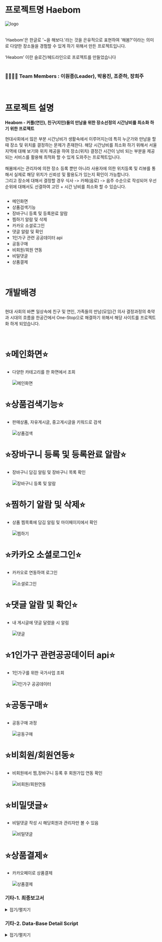 

# 프로젝트명 Haebom
![logo](https://github.com/YongJinPark91/So1omon/blob/main/readme/solomon%20%EB%A1%9C%EA%B3%A0.gif?raw=true)
<br><br><br>
'Haebom'은 한글로 '~을 해보다.'라는 것을 은유적으로 표현하여 '해봄?'이라는 의미로 다양한 장소들을 경험할 수 있게 하기 위해서 만든 프로젝트입니다.
<br><br>
‘Heabom’ 이란 슬로건/헤드라인으로 프로젝트를 만들었습니다
<br><br>
### 👨‍👩‍👧‍👦 Team Members : 이원종(Leader), 박용진, 조준하, 장희주 

<br>

# 프로젝트 설명

**Heabom -  커플(연인), 친구(지인)들의 만남을 위한 장소선정의 시간낭비를 최소화 하기 위한 프로젝트**

현대사회에서 많은 부분 시간낭비가 생활속에서 이루어지는데 특히 누군가와 만남을 할 때 장소 및 위치를 결정하는 문제가 존재한다. 해당 시간낭비를 최소화 하기 위해서 서울 지역에 대해
보기와 위치 제공을 하여 장소(위치) 결정간 시간이 낭비 되는 부분을 제공되는 서비스를 활용해 최적화 할 수 있게 도와주는 프로젝트입니다.
<br><br>
해봄에서는 관리자에 의한 장소 등록 뿐만 아니라 사용자에 의한 위치등록 및 리뷰를 통해서 실제로 해당 위치가 신뢰성 및 활용도가 있는지 확인이 가능합니다.
<br>
그리고 장소에 대해서 결정할 경우 식사 -> 카페(음로) -> 음주 수순으로 작성되어 우선순위에 대해서도 선결하여 고민 + 시간 낭비를 최소화 할 수 있습니다.
 
 
  <div style="display:flex; flex-direction:row;">

 - 메인화면
 - 상품검색기능
 - 장바구니 등록 및 등록완료 알람
 - 찜하기 알람 및 삭제
 - 카카오 소셜로그인
 - 댓글 알람 및 확인
 - 1인가구 관련 공공데이터 api
 - 공동구매
 - 비회원/회원 연동
 - 비밀댓글
 - 상품결제
 
</div>
<br>


# 개발배경
 <div style="display:flex; flex-direction:row;">

현대 사회의 바쁜 일상속에 친구 및 연인, 가족들의 만남(모임)간 의사 결정과정의 축약과 시대의 흐름을 한공간에서 One-Stop으로 해결하기 위해서 해당 사이트를 프로젝트화 하게 되었습니다.
</div> 
<br>

# ⭐메인화면⭐
 - 다양한 카테고리를 한 화면에서 조회<br><br>
![메인화면](https://github.com/YongJinPark91/So1omon/blob/main/readme/%EB%A9%94%EC%9D%B8%ED%8E%98%EC%9D%B4%EC%A7%80.gif?raw=true)

# ⭐상품검색기능⭐
- 판매상품, 자유게시글, 중고게시글을 키워드로 검색<br><br>
![상품검색](https://github.com/YongJinPark91/So1omon/blob/main/readme/%EC%83%81%ED%92%88%EA%B2%80%EC%83%89%EC%9D%B4%EC%A7%80%EB%A7%8C%20%EC%83%81%EC%84%B8%ED%8E%98%EC%9D%B4%EC%A7%80%EB%8A%94%20%EB%8B%A4%EB%A5%B8%20%EC%83%81%ED%92%88(%EB%B6%88%EB%9F%89).gif?raw=true)

# ⭐장바구니 등록 및 등록완료 알람⭐
 - 장바구니 담김 알림 및 장바구니 목록 확인<br><br>
![장바구니 등록 및 알람](https://github.com/YongJinPark91/So1omon/blob/main/readme/%EC%9E%A5%EB%B0%94%EA%B5%AC%EB%8B%88%20%EB%93%B1%EB%A1%9D%20%EB%B0%8F%20%EB%93%B1%EB%A1%9D%EC%99%84%EB%A3%8C%20%EC%95%8C%EB%9E%8C.gif?raw=true)

# ⭐찜하기 알람 및 삭제⭐
 - 상품 찜목록에 담김 알림 및 마이페이지에서 확인<br><br>
![찜하기](https://github.com/YongJinPark91/So1omon/blob/main/readme/%EC%B0%9C%ED%95%98%EA%B8%B0%20%EC%95%8C%EB%9E%8C%20%EB%B0%8F%20%EC%82%AD%EC%A0%9C.gif?raw=true)

# ⭐카카오 소셜로그인⭐
 - 카카오로 연동하여 로그인<br><br>
![소셜로그인](https://github.com/YongJinPark91/So1omon/blob/main/readme/%EC%B9%B4%EC%B9%B4%EC%98%A4%20%EC%86%8C%EC%85%9C%EB%A1%9C%EA%B7%B8%EC%9D%B8.gif?raw=true)

# ⭐댓글 알람 및 확인⭐
 - 내 게시글에 댓글 달렸을 시 알림<br><br>
![댓글](https://github.com/YongJinPark91/So1omon/blob/main/readme/%EB%8C%93%EA%B8%80%20%EC%95%8C%EB%9E%8C%20%EB%B0%8F%20%ED%99%95%EC%9D%B8.gif?raw=true)

# ⭐1인가구 관련공공데이터 api⭐
 - 1인가구를 위한 국가사업 조회<br><br>
![1인가구 공공데이터](https://github.com/YongJinPark91/So1omon/blob/main/readme/1%EC%9D%B8%EA%B0%80%EA%B5%AC%20%EA%B4%80%EB%A0%A8%20%EA%B3%B5%EA%B3%B5%EB%8D%B0%EC%9D%B4%ED%84%B0api.gif?raw=true)

# ⭐공동구매⭐
 - 공동구매 과정<br><br>
![공동구매](https://github.com/YongJinPark91/So1omon/blob/main/readme/%EA%B3%B5%EB%8F%99%EA%B5%AC%EB%A7%A4.gif?raw=true)

# ⭐비회원/회원연동⭐
 - 비회원에서 찜,장바구니 등록 후 회원가입 연동 확인<br><br>
![비회원/회원연동](https://github.com/YongJinPark91/So1omon/blob/main/readme/%EB%B9%84%ED%9A%8C%EC%9B%90%EC%B0%9C.gif?raw=true)

# ⭐비밀댓글⭐
 - 비밀댓글 작성 시 해당회원과 관리자만 볼 수 있음<br><br>
![비밀댓글](https://github.com/YongJinPark91/So1omon/blob/main/readme/%EB%B9%84%EB%B0%80%EB%8C%93%EA%B8%80.gif?raw=true)

# ⭐상품결제⭐
 - 카카오페이로 상품결제 <br><br>
![상품결제](https://github.com/YongJinPark91/So1omon/blob/main/readme/%EC%83%81%ED%92%88%EA%B2%B0%EC%A0%9C.gif?raw=true)




### 기타-1. 최종보고서
<details>
<summary>접기/펼치기</summary>
<pre> 
![230804제출(최종본)_page-0001](https://github.com/lwjong0210/KH_Project_Heabom/assets/130638184/8ca13f40-0a8e-4e58-bbb6-463ec590c7dc)
![230804제출(최종본)_page-0002](https://github.com/lwjong0210/KH_Project_Heabom/assets/130638184/06259826-0754-4841-a400-7b198b91789f)
![230804제출(최종본)_page-0003](https://github.com/lwjong0210/KH_Project_Heabom/assets/130638184/54eb3778-1da7-4f9f-902b-68288ad41fd9)
![230804제출(최종본)_page-0004](https://github.com/lwjong0210/KH_Project_Heabom/assets/130638184/65227318-3bde-4fba-868b-9387305e017c)
</pre> 
</details>


### 기타-2. Data-Base Detail Script
<details>
<summary>접기/펼치기</summary>
<pre>
 <code>
-- 테이블 드랍문
DROP TABLE TB_FILE;
DROP TABLE TB_HASHTAG;
DROP TABLE TB_REPORT;
DROP TABLE TB_COURSE;
--DROP TABLE TB_NOTICE;
DROP TABLE TB_ANSWER;
DROP TABLE TB_QUESTION;
DROP TABLE TB_VISIT;
--DROP TABLE TB_REVIEW;
--DROP TABLE TB_REPLY;
DROP TABLE TB_REVIEW_REPLY;

DROP TABLE TB_BOARD;
DROP TABLE TB_LIKE;
DROP TABLE TB_PLACE;
DROP TABLE TB_MEMBER;
DROP TABLE TB_GRADE;
DROP TABLE TB_CATEGORY;
DROP TABLE TB_LOCATION;




-- 시퀀스 드랍문
DROP SEQUENCE SEQ_FILE; -- 로고 시퀀스
DROP SEQUENCE SEQ_CNO; -- 카테고리 시퀀스
DROP SEQUENCE SEQ_LNO; -- 로케이션 시퀀스
DROP SEQUENCE SEQ_PNO; -- 장소 시퀀스
DROP SEQUENCE SEQ_BNO; -- 게시판 시퀀스
DROP SEQUENCE SEQ_MNO; -- 멤버 시퀀스
--DROP SEQUENCE SEQ_NNO;  -- 공지 시퀀스
DROP SEQUENCE SEQ_QNO;  -- 질문 번호 시퀀스
DROP SEQUENCE SEQ_ANO;  -- 답변 번호 발생시킬 시퀀스
DROP SEQUENCE SEQ_RENO; -- 신고번호 발생시킬 시퀀스
DROP SEQUENCE SEQ_CONO; -- 코스번호 발생시킬 시퀀스
--DROP SEQUENCE SEQ_RVNO; -- 리뷰 시퀀스
--DROP SEQUENCE SEQ_RPNO; -- 댓글 시퀀스
DROP SEQUENCE SEQ_RVRP;



---------------------------------------------------------
---------------------- 테이블 생성문 ----------------------
---------------------------------------------------------

-- 좋아요 테이블
CREATE TABLE TB_LIKE(
    MEM_NO VARCHAR2(100) NOT NULL,
    BOARD_NO VARCHAR2(300) NOT NULL,
    PRIMARY KEY (MEM_NO, BOARD_NO)
);
COMMENT ON COLUMN TB_LIKE.MEM_NO IS '좋아요 누른 사람';
COMMENT ON COLUMN TB_LIKE.BOARD_NO IS '좋아요 눌린게시글';


-- 위치 테이블
CREATE TABLE TB_LOCATION (
    LOCATION_NO NUMBER PRIMARY KEY,
    LOCATION_NAME VARCHAR2(15) NOT NULL
);
COMMENT ON COLUMN TB_LOCATION.LOCATION_NO IS '위치코드';
COMMENT ON COLUMN TB_LOCATION.LOCATION_NAME IS '위치명(OO구)';

CREATE SEQUENCE SEQ_LNO NOCACHE;


-- 카테고리 테이블
CREATE TABLE TB_CATEGORY (
    CATEGORY_NO NUMBER PRIMARY KEY,
    CATEGORY_NAME VARCHAR2(30) NOT NULL
);
COMMENT ON COLUMN TB_CATEGORY.CATEGORY_NO IS '카테고리번호';
COMMENT ON COLUMN TB_CATEGORY.CATEGORY_NAME IS '카테고리명';

CREATE SEQUENCE SEQ_CNO NOCACHE;


-- 등급 테이블
CREATE TABLE TB_GRADE (
GRADE VARCHAR2(30) PRIMARY KEY,
MEDAL VARCHAR2(500) NOT NULL,
MINPOINT NUMBER NOT NULL,
MAXPOINT NUMBER NOT NULL
);
COMMENT ON COLUMN TB_GRADE.GRADE IS '등급이름';
COMMENT ON COLUMN TB_GRADE.MEDAL IS '메달사진첨부파일';


-- 회원 테이블
CREATE TABLE TB_MEMBER (
    MEM_NO VARCHAR2(100) PRIMARY KEY,
    GRADE VARCHAR2(30) DEFAULT '씨앗' NOT NULL,
    FOREIGN KEY (GRADE) REFERENCES TB_GRADE,
    MEM_ID VARCHAR2(20) NOT NULL UNIQUE,
    MEM_PWD VARCHAR2(20) NOT NULL,
    MEM_NAME VARCHAR2(20) NOT NULL,
    NICKNAME VARCHAR2(30) NOT NULL UNIQUE,
    EMAIL VARCHAR2(100),
    MBTI VARCHAR(4),
    MEM_PHONE VARCHAR2(13) NOT NULL,
    ENROLL_DATE DATE DEFAULT SYSDATE NOT NULL,
    MEM_STATUS CHAR(1) DEFAULT 'U' NOT NULL,
    MEM_VISIT DATE DEFAULT SYSDATE,
    MEM_BIRTHDAY DATE,
    MEM_POINT NUMBER DEFAULT 0 NOT NULL
);
COMMENT ON COLUMN TB_MEMBER.MEM_NO IS '회원번호';
COMMENT ON COLUMN TB_MEMBER.GRADE IS '회원등급';
COMMENT ON COLUMN TB_MEMBER.MEM_ID IS '회원아이디';
COMMENT ON COLUMN TB_MEMBER.MEM_PWD IS '비밀번호';
COMMENT ON COLUMN TB_MEMBER.MEM_NAME IS '회원명';
COMMENT ON COLUMN TB_MEMBER.NICKNAME IS '닉네임';
COMMENT ON COLUMN TB_MEMBER.EMAIL IS '이메일';
COMMENT ON COLUMN TB_MEMBER.MBTI IS 'MBTI';
COMMENT ON COLUMN TB_MEMBER.MEM_PHONE IS '휴대폰번호';
COMMENT ON COLUMN TB_MEMBER.ENROLL_DATE IS '회원가입일';
COMMENT ON COLUMN TB_MEMBER.MEM_STATUS IS 'U(일반사용자)B(재제사용자)A(관리자)';
COMMENT ON COLUMN TB_MEMBER.MEM_VISIT IS '최근접속시간';
COMMENT ON COLUMN TB_MEMBER.MEM_BIRTHDAY IS '생년월일 8자';
COMMENT ON COLUMN TB_MEMBER.MEM_POINT IS '회원포인트';

CREATE SEQUENCE SEQ_MNO NOCACHE;

-- 장소 테이블
CREATE TABLE TB_PLACE(
PLACE_NO VARCHAR2(100) NOT NULL PRIMARY KEY,
PLACE_TITLE VARCHAR2(500) NOT NULL,
CATEGORY_NO NUMBER NOT NULL REFERENCES TB_CATEGORY,
WRITER VARCHAR2(100) NOT NULL REFERENCES TB_MEMBER,
LOCATION_NO NUMBER NOT NULL REFERENCES TB_LOCATION,
MAKE_DATE DATE DEFAULT SYSDATE NOT NULL,
STATUS VARCHAR2(1)DEFAULT 'Y' NOT NULL,
PHONE VARCHAR2(15) NOT NULL ,
ADDRESS VARCHAR2(4000) NOT NULL,
PLACE_CONTENT VARCHAR2(4000) NOT NULL,
START_TIME VARCHAR2(10) NOT NULL,
END_TIME VARCHAR2(10) NOT NULL,
STAR_POINT NUMBER DEFAULT 0 NOT NULL ,
PLACE_URL VARCHAR2(4000),
VIEW_COUNT NUMBER,
USE_TIME NUMBER NOT NULL,
USE_PRICE NUMBER NOT NULL,
BEST_STATUS VARCHAR2(1) DEFAULT 'N' CHECK(BEST_STATUS IN('Y','N')),
LIKECOUNT NUMBER DEFAULT 0 
);
COMMENT ON COLUMN TB_PLACE.PLACE_NO IS '장소코드 SEQ_PNO';
COMMENT ON COLUMN TB_PLACE.PLACE_TITLE IS '장소제목';
COMMENT ON COLUMN TB_PLACE.CATEGORY_NO IS '카테고리 번호';
COMMENT ON COLUMN TB_PLACE.WRITER IS '작성자';
COMMENT ON COLUMN TB_PLACE.LOCATION_NO IS '위치코드';
COMMENT ON COLUMN TB_PLACE.MAKE_DATE IS '작성날짜';
COMMENT ON COLUMN TB_PLACE.STATUS IS '글상태 Y N';
COMMENT ON COLUMN TB_PLACE.PHONE IS '전화번호';
COMMENT ON COLUMN TB_PLACE.ADDRESS IS '상세주소';
COMMENT ON COLUMN TB_PLACE.PLACE_CONTENT IS '상세내용';
COMMENT ON COLUMN TB_PLACE.START_TIME IS '영업시작시간';
COMMENT ON COLUMN TB_PLACE.END_TIME IS '영업종료시간';
COMMENT ON COLUMN TB_PLACE.STAR_POINT IS '별점';
COMMENT ON COLUMN TB_PLACE.PLACE_URL IS '영업점도메인';
COMMENT ON COLUMN TB_PLACE.VIEW_COUNT IS '조회수';
COMMENT ON COLUMN TB_PLACE.USE_TIME IS '소요시간';
COMMENT ON COLUMN TB_PLACE.USE_PRICE IS '소요가격';
COMMENT ON COLUMN TB_PLACE.BEST_STATUS IS '베스트게시물상태';

CREATE SEQUENCE  SEQ_PNO
    MINVALUE 1
    MAXVALUE 9999999999999999999999999999
    INCREMENT BY 1
    START WITH 1
    NOCACHE
    NOORDER
    NOCYCLE ;


-- 자유게시판 테이블
CREATE TABLE TB_BOARD(
    BOARD_NO VARCHAR2(100) PRIMARY KEY,
    BOARD_TITLE VARCHAR2(100) NOT NULL,
    WRITER VARCHAR2(100) NOT NULL,
    BOARD_CONTENT VARCHAR2(4000) NOT NULL,
    BOARD_COUNT NUMBER DEFAULT 0 NOT NULL,
    CREATE_DATE DATE DEFAULT SYSDATE NOT NULL,
    BOARD_STATUS VARCHAR2(1) DEFAULT 'Y' CHECK (BOARD_STATUS IN('Y','N')),
    BOARD_UP VARCHAR2(1) DEFAULT 'N',
    FOREIGN KEY(WRITER) REFERENCES TB_MEMBER(MEM_NO)
);
COMMENT ON COLUMN TB_BOARD.BOARD_NO IS '게시글번호(SEQ_FBNO)';
COMMENT ON COLUMN TB_BOARD.BOARD_TITLE IS '게시글제목';
COMMENT ON COLUMN TB_BOARD.WRITER IS '회원번호';
COMMENT ON COLUMN TB_BOARD.BOARD_CONTENT IS '게시글내용';
COMMENT ON COLUMN TB_BOARD.BOARD_COUNT IS '조회수';
COMMENT ON COLUMN TB_BOARD.CREATE_DATE IS '작성일';
COMMENT ON COLUMN TB_BOARD.BOARD_STATUS IS '글상태(Y(게시)|N(삭제)';

CREATE SEQUENCE SEQ_BNO
NOCACHE;


-- 댓글 테이블
--CREATE TABLE TB_REPLY (
--   REPLY_NO VARCHAR2(100) PRIMARY KEY,
--   REPLY_WRITER VARCHAR2(100) NOT NULL,
--   BOARD_NO VARCHAR2(100)   NOT NULL,
--   REPLY_CONTENT VARCHAR2(4000) NOT NULL,
--   REPLY_LIKE NUMBER DEFAULT 0 NOT NULL,
--   REPLY_DATE DATE DEFAULT SYSDATE NOT NULL,
--   REPLY_STATUS VARCHAR2(1) DEFAULT 'Y' CHECK (REPLY_STATUS IN('Y','N')),
--   FOREIGN KEY (REPLY_WRITER) REFERENCES TB_MEMBER,
--   FOREIGN KEY (BOARD_NO) REFERENCES TB_BOARD
--);
--COMMENT ON COLUMN TB_REPLY.REPLY_NO IS '글번호';
--COMMENT ON COLUMN TB_REPLY.REPLY_WRITER IS '댓글작성자';
--COMMENT ON COLUMN TB_REPLY.BOARD_NO IS '게시글번호';
--COMMENT ON COLUMN TB_REPLY.REPLY_CONTENT IS '글내용';
--COMMENT ON COLUMN TB_REPLY.REPLY_LIKE IS '좋아요';
--COMMENT ON COLUMN TB_REPLY.REPLY_DATE IS '작성일';
--COMMENT ON COLUMN TB_REPLY.REPLY_STATUS IS '글상태 Y(게시) | N(삭제)';
--
--CREATE SEQUENCE SEQ_RPNO NOCACHE;

CREATE TABLE TB_REVIEW_REPLY(
    RE_NO VARCHAR2(255) PRIMARY KEY,
    RE_REF_NO VARCHAR2(100) NOT NULL,
    RE_WRITER VARCHAR2(100) NOT NULL,
--    RE_ORIGIN_WRITER VARCHAR2(100) NOT NULL,
    RE_CONTENT VARCHAR2(4000) NOT NULL,
    RE_LIKE_STAR NUMBER DEFAULT 0 NOT NULL,
    RE_REF_STAR NUMBER DEFAULT 1 NOT NULL,
    RE_DATE DATE DEFAULT SYSDATE NOT NULL,
--    RE_LEVEL VARCHAR2(1) NOT NULL,
    RE_STATUS VARCHAR2(1) DEFAULT 'N' NOT NULL
    );

CREATE SEQUENCE SEQ_RVRP NOCACHE;
    
COMMENT ON COLUMN TB_REVIEW_REPLY.RE_NO IS '리뷰(RV)/리플(RP) 번호';
COMMENT ON COLUMN TB_REVIEW_REPLY.RE_REF_NO IS '장소/글 번호';
COMMENT ON COLUMN TB_REVIEW_REPLY.RE_WRITER IS '장소/글 리뷰작성자';
--COMMENT ON COLUMN TB_REVIEW_REPLY.RE_ORIGIN_WRITER IS '장소/글 작성자';
COMMENT ON COLUMN TB_REVIEW_REPLY.RE_CONTENT IS '리뷰/리플 내용';
COMMENT ON COLUMN TB_REVIEW_REPLY.RE_LIKE_STAR IS '별점/좋아요';
COMMENT ON COLUMN TB_REVIEW_REPLY.RE_DATE IS '작성일';
--COMMENT ON COLUMN TB_REVIEW_REPLY.RE_LEVEL IS '1(리뷰)/2(리플)';
COMMENT ON COLUMN TB_REVIEW_REPLY.RE_STATUS IS '리뷰/리플 상태(Y:삭제)';
COMMENT ON COLUMN TB_REVIEW_REPLY.RE_REF_STAR IS '게시물 별점';


-- 리뷰 테이블
--CREATE TABLE TB_REVIEW (
--   REVIEW_NO VARCHAR2(255) PRIMARY KEY,
--   PLACE_NO VARCHAR2(100) REFERENCES TB_PLACE,
--   REVIEW_WRITER VARCHAR2(100) REFERENCES TB_MEMBER,
--   REVIEW_DATE DATE DEFAULT SYSDATE NOT NULL,
--   REVIEW_CONTENT VARCHAR2(4000) NOT NULL
--);
--COMMENT ON COLUMN TB_REVIEW.REVIEW_NO IS '리뷰글번호';
--COMMENT ON COLUMN TB_REVIEW.PLACE_NO IS '장소번호';
--COMMENT ON COLUMN TB_REVIEW.REVIEW_WRITER IS '글작성자';
--COMMENT ON COLUMN TB_REVIEW.REVIEW_DATE IS '작성일';
--COMMENT ON COLUMN TB_REVIEW.REVIEW_CONTENT IS '글내용';
--
--CREATE SEQUENCE SEQ_RVNO NOCACHE;


-- 방문 게시글 테이블
CREATE TABLE TB_VISIT(
    VISIT_DATE DATE DEFAULT SYSDATE NOT NULL,
    MEM VARCHAR2(100) REFERENCES TB_MEMBER(MEM_NO),
    PLACE_NO VARCHAR2(100) NOT NULL,
    FOREIGN KEY(PLACE_NO) REFERENCES TB_PLACE
    );
COMMENT ON COLUMN TB_VISIT.VISIT_DATE IS '방문날짜';
COMMENT ON COLUMN TB_VISIT.MEM IS '회원명';
COMMENT ON COLUMN TB_VISIT.PLACE_NO IS '장소코드';


-- 질문 게시판 질문 테이블
CREATE TABLE TB_QUESTION(
    QUESTION_NO NUMBER PRIMARY KEY,
    QUESTION_COMMENT VARCHAR2(4000) NOT NULL,
    QUESTION_DATE DATE DEFAULT SYSDATE NOT NULL,
    QUESTION_SECRET VARCHAR2(1) DEFAULT 'N' CHECK(QUESTION_SECRET IN ('Y','N')),
    STATUS VARCHAR2(1) DEFAULT 'Y' CHECK(STATUS IN ('Y','N')),
    QUESTION_WRITER VARCHAR2(100) NOT NULL,
    FOREIGN KEY(QUESTION_WRITER) REFERENCES TB_MEMBER
    );
COMMENT ON COLUMN TB_QUESTION.QUESTION_NO IS '질문글번호';
COMMENT ON COLUMN TB_QUESTION.QUESTION_COMMENT IS '질문내용';
COMMENT ON COLUMN TB_QUESTION.QUESTION_DATE IS '질문작성일';
COMMENT ON COLUMN TB_QUESTION.QUESTION_SECRET IS '공개여부(Y/N)';
COMMENT ON COLUMN TB_QUESTION.STATUS IS '글상태(Y/N)';
COMMENT ON COLUMN TB_QUESTION.QUESTION_WRITER IS '질문자회원번호';

CREATE SEQUENCE SEQ_QNO NOCACHE;


-- 질문 게시판 답변 테이블
CREATE TABLE TB_ANSWER(
    ANSWER_NO NUMBER PRIMARY KEY,
    QUESTION_NO NUMBER NOT NULL,
    ANSWER_WRITER VARCHAR2(100) NOT NULL,
    ANSWER_OR_NOT VARCHAR2(1) DEFAULT 'Y' CHECK(ANSWER_OR_NOT IN ('Y','N')),
    ANSWER_CONTENT VARCHAR2(4000) NOT NULL,
    ANSWER_DATE DATE DEFAULT SYSDATE NOT NULL,
    STATUS VARCHAR2(1) DEFAULT 'N' CHECK(STATUS IN('Y','N')),
    FOREIGN KEY (ANSWER_WRITER) REFERENCES TB_MEMBER(MEM_NO),
    FOREIGN KEY (QUESTION_NO) REFERENCES TB_QUESTION(QUESTION_NO)
    );

COMMENT ON COLUMN TB_ANSWER.ANSWER_NO IS '답변글번호';
COMMENT ON COLUMN TB_ANSWER.ANSWER_OR_NOT IS '답변여부';
COMMENT ON COLUMN TB_ANSWER.ANSWER_CONTENT IS '답변내용';
COMMENT ON COLUMN TB_ANSWER.ANSWER_DATE IS '답변작성일';
COMMENT ON COLUMN TB_ANSWER.STATUS IS '글상태(Y/N)';
COMMENT ON COLUMN TB_ANSWER.ANSWER_WRITER IS '답변자회원번호';
COMMENT ON COLUMN TB_ANSWER.QUESTION_NO IS '질문글 번호';

CREATE SEQUENCE SEQ_ANO NOCACHE;




---- 공지 테이블
--CREATE TABLE TB_NOTICE (
--   NOTICE_NO VARCHAR2(100) PRIMARY KEY,
--   NOTICE_WRITER VARCHAR2(100) NOT NULL REFERENCES TB_MEMBER,
--   NOTICE_CONTENT VARCHAR2(4000) NOT NULL,
--   NOTICE_HITS   NUMBER DEFAULT 0 NOT NULL,
--   NOTICE_DATE   DATE DEFAULT SYSDATE NOT NULL,
--   NOTICE_STATUS CHAR(1) DEFAULT 'Y' CHECK (NOTICE_STATUS IN('Y','N')),
--   NOTICE_MAIN   VARCHAR2(1) DEFAULT 'N' CHECK (NOTICE_MAIN IN('Y','N'))
--);
--COMMENT ON COLUMN TB_NOTICE.NOTICE_NO IS '공지글번호';
--COMMENT ON COLUMN TB_NOTICE.NOTICE_WRITER IS '작성자명';
--COMMENT ON COLUMN TB_NOTICE.NOTICE_CONTENT IS '게시글내용';
--COMMENT ON COLUMN TB_NOTICE.NOTICE_HITS IS '조회수';
--COMMENT ON COLUMN TB_NOTICE.NOTICE_DATE IS '작성일';
--COMMENT ON COLUMN TB_NOTICE.NOTICE_STATUS IS '글상태 Y(게시) | N(삭제)';
--COMMENT ON COLUMN TB_NOTICE.NOTICE_MAIN IS '상위노출 N 비노출 Y';
--
--CREATE SEQUENCE SEQ_NNO NOCACHE;


-- 코스 테이블
CREATE TABLE TB_COURSE(
    COURSE_NO VARCHAR2(100)PRIMARY KEY,
    COURSE_WRITER VARCHAR2(100) NOT NULL,
    PALCE1 VARCHAR2(30) NOT NULL,
    PLACE2 VARCHAR2(30) NULL,
    PLACE3 VARCHAR2(30),
    PLACE4 VARCHAR2(30),
    PLACE5 VARCHAR2(30),
    COURSE_TIME NUMBER NOT NULL,
    COURSE_MONEY NUMBER NOT NULL,
    FOREIGN KEY(COURSE_WRITER) REFERENCES TB_MEMBER(MEM_NO)
);


COMMENT ON COLUMN TB_COURSE.COURSE_NO IS '코스테이블 글 번호';
COMMENT ON COLUMN TB_COURSE.COURSE_WRITER IS '코스작성자';
COMMENT ON COLUMN TB_COURSE.PALCE1 IS '코스 첫번째장소';
COMMENT ON COLUMN TB_COURSE.PLACE2 IS '코스 두번째 장소';
COMMENT ON COLUMN TB_COURSE.PLACE3 IS '코스 세번째 장소';
COMMENT ON COLUMN TB_COURSE.PLACE4 IS '코스 네번째 장소';
COMMENT ON COLUMN TB_COURSE.PLACE5 IS '코스 다섯번째 장소';
COMMENT ON COLUMN TB_COURSE.COURSE_TIME IS '코스에 들어가는 시간';
COMMENT ON COLUMN TB_COURSE.COURSE_MONEY IS '코스에 들어가는 비용';

CREATE SEQUENCE SEQ_CONO
NOCACHE;


-- 신고 게시판 테이블
CREATE TABLE TB_REPORT(
    REPORT_NO NUMBER PRIMARY KEY,
    REPORTER VARCHAR2(100) NOT NULL,
    REPORTED VARCHAR2(100) NOT NULL,
    REPORT_CATEGORY VARCHAR2(30) NOT NULL,
    REPORT_CONTENT VARCHAR2(4000) NOT NULL,
    REPORT_DATE DATE ,
    REPORT_COMPLITE DATE,
    REPORT_STATUS VARCHAR2(1) DEFAULT 'N' CHECK(REPORT_STATUS IN('Y','N')),
    POST_NO VARCHAR(10) NOT NULL,
    FOREIGN KEY(REPORTER) REFERENCES TB_MEMBER(MEM_NO),
    FOREIGN KEY(REPORTED) REFERENCES TB_MEMBER(MEM_NO)
);
COMMENT ON COLUMN TB_REPORT.REPORT_NO IS '신고번호';
COMMENT ON COLUMN TB_REPORT.REPORTER IS '신고자';
COMMENT ON COLUMN TB_REPORT.REPORTED IS '피신고자';
COMMENT ON COLUMN TB_REPORT.REPORT_CATEGORY IS '신고종류';
COMMENT ON COLUMN TB_REPORT.REPORT_CONTENT IS '신고내용';
COMMENT ON COLUMN TB_REPORT.REPORT_DATE IS '신고시간';
COMMENT ON COLUMN TB_REPORT.REPORT_COMPLITE IS '처리시간';
COMMENT ON COLUMN TB_REPORT.REPORT_STATUS IS '처리상태완료Y미완료N';
COMMENT ON COLUMN TB_REPORT.POST_NO IS '참조게시글번호';

CREATE SEQUENCE SEQ_RENO
NOCACHE;


-- 해시태그 테이블
CREATE TABLE TB_HASHTAG (
    PLACE_NO VARCHAR2(100) NOT NULL,
    HASHTAG_NAME VARCHAR2(300) NOT NULL
);
COMMENT ON COLUMN TB_HASHTAG.PLACE_NO IS '장소코드';
COMMENT ON COLUMN TB_HASHTAG.HASHTAG_NAME IS '해시태그(#강남구,..)';

-- 파일 테이블
CREATE TABLE TB_FILE (
   FILE_NO VARCHAR2(100) PRIMARY KEY,
   ORIGIN_NAME   VARCHAR2(255) NOT NULL,
   CHANGE_NAME VARCHAR2(255) NOT NULL,
   FILE_PATH VARCHAR2(1000) NOT NULL,
   UPLOAD_DATE   DATE DEFAULT SYSDATE NOT NULL,
   REF_NO VARCHAR2(100) NOT NULL,
   STATUS VARCHAR2(1) DEFAULT 'Y' NOT NULL,
   FILE_LEVEL NUMBER DEFAULT 0 NOT NULL
);
COMMENT ON COLUMN TB_FILE.FILE_NO IS '파일번호';
COMMENT ON COLUMN TB_FILE.ORIGIN_NAME IS '파일원본명';
COMMENT ON COLUMN TB_FILE.CHANGE_NAME IS '파일수정명';
COMMENT ON COLUMN TB_FILE.FILE_PATH IS '파일경로(URL)';
COMMENT ON COLUMN TB_FILE.UPLOAD_DATE IS '업로드일';
COMMENT ON COLUMN TB_FILE.REF_NO IS '참조파일명';
COMMENT ON COLUMN TB_FILE.STATUS IS '파일상태';
COMMENT ON COLUMN TB_FILE.FILE_LEVEL IS '1썸네일, 2디테일';

CREATE SEQUENCE SEQ_FILE NOCACHE;


-------------------------------------------------------
---------------------- INSERT -------------------------
-------------------------------------------------------
INSERT INTO TB_LIKE
VALUES ('M1','RP1'); -- m2 작성 댓글
INSERT INTO TB_LIKE
VALUES ('M3','RP1');
INSERT INTO TB_LIKE
VALUES ('M4','RP1');
INSERT INTO TB_LIKE
VALUES ('M5','RP1');

INSERT INTO TB_LIKE
VALUES ('M1','RP2'); -- m3 작성 댓글
INSERT INTO TB_LIKE
VALUES ('M2','RP2');
INSERT INTO TB_LIKE
VALUES ('M6','RP2');
INSERT INTO TB_LIKE
VALUES ('M7','RP2');

INSERT INTO TB_LIKE
VALUES ('M3','RP3'); -- m4 작성 댓글

INSERT INTO TB_LIKE
VALUES ('M3','RP4'); -- m7 작성 댓글
INSERT INTO TB_LIKE
VALUES ('M6','RP4');
INSERT INTO TB_LIKE
VALUES ('M8','RP4');


INSERT INTO TB_LOCATION
VALUES (SEQ_LNO.NEXTVAL,'강남구');
INSERT INTO TB_LOCATION
VALUES (SEQ_LNO.NEXTVAL,'서초구');
INSERT INTO TB_LOCATION
VALUES (SEQ_LNO.NEXTVAL,'동작구');
INSERT INTO TB_LOCATION
VALUES (SEQ_LNO.NEXTVAL,'강서구');
INSERT INTO TB_LOCATION
VALUES (SEQ_LNO.NEXTVAL,'양천구');
INSERT INTO TB_LOCATION
VALUES (SEQ_LNO.NEXTVAL,'구로구');
INSERT INTO TB_LOCATION
VALUES (SEQ_LNO.NEXTVAL,'금천구');
INSERT INTO TB_LOCATION
VALUES (SEQ_LNO.NEXTVAL,'관악구');
INSERT INTO TB_LOCATION
VALUES (SEQ_LNO.NEXTVAL,'영등포구');
INSERT INTO TB_LOCATION
VALUES (SEQ_LNO.NEXTVAL,'송파구');
INSERT INTO TB_LOCATION
VALUES (SEQ_LNO.NEXTVAL,'강동구');
INSERT INTO TB_LOCATION
VALUES (SEQ_LNO.NEXTVAL,'광진구');
INSERT INTO TB_LOCATION
VALUES (SEQ_LNO.NEXTVAL,'성동구');
INSERT INTO TB_LOCATION
VALUES (SEQ_LNO.NEXTVAL,'용산구');
INSERT INTO TB_LOCATION
VALUES (SEQ_LNO.NEXTVAL,'마포구');
INSERT INTO TB_LOCATION
VALUES (SEQ_LNO.NEXTVAL,'서대문구');
INSERT INTO TB_LOCATION
VALUES (SEQ_LNO.NEXTVAL,'중구');
INSERT INTO TB_LOCATION
VALUES (SEQ_LNO.NEXTVAL,'동대문구');
INSERT INTO TB_LOCATION
VALUES (SEQ_LNO.NEXTVAL,'중랑구');
INSERT INTO TB_LOCATION
VALUES (SEQ_LNO.NEXTVAL,'종로구');
INSERT INTO TB_LOCATION
VALUES (SEQ_LNO.NEXTVAL,'성북구');
INSERT INTO TB_LOCATION
VALUES (SEQ_LNO.NEXTVAL,'은평구');
INSERT INTO TB_LOCATION
VALUES (SEQ_LNO.NEXTVAL,'강북구');
INSERT INTO TB_LOCATION
VALUES (SEQ_LNO.NEXTVAL,'도봉구');
INSERT INTO TB_LOCATION
VALUES (SEQ_LNO.NEXTVAL,'노원구');



INSERT INTO TB_CATEGORY
VALUES (SEQ_CNO.NEXTVAL,'호프');
INSERT INTO TB_CATEGORY
VALUES (SEQ_CNO.NEXTVAL,'카페');
INSERT INTO TB_CATEGORY
VALUES (SEQ_CNO.NEXTVAL,'식당');

INSERT INTO TB_GRADE
VALUES ('씨앗','/resource/img/grade/씨앗.gif',0,50);
INSERT INTO TB_GRADE
VALUES ('잔디','/resource/img/grade/잔디.gif',51,100);
INSERT INTO TB_GRADE
VALUES ('새싹','/resource/img/grade/새싹.gif',101,200);
INSERT INTO TB_GRADE
VALUES ('벚꽃','/resource/img/grade/벚꽃.gif',201,30000);
INSERT INTO TB_GRADE
VALUES ('무궁화','/resource/img/grade/태양.gif',30001,99999);


INSERT INTO TB_MEMBER (MEM_NO,GRADE,MEM_ID,MEM_PWD,MEM_NAME,NICKNAME,EMAIL,MBTI,MEM_PHONE,ENROLL_DATE,MEM_STATUS,MEM_VISIT,MEM_BIRTHDAY,MEM_POINT)
VALUES ('M'||SEQ_MNO.NEXTVAL ,'무궁화','admin','admin','관리자','관리자','admin@admin.com','ISTJ','010-1234-5678',SYSDATE,'Y','2023-02-10','1988-01-01',99999);
INSERT INTO TB_MEMBER (MEM_NO,GRADE,MEM_ID,MEM_PWD,MEM_NAME,NICKNAME,EMAIL,MBTI,MEM_PHONE,MEM_BIRTHDAY,MEM_POINT)
VALUES ('M'||SEQ_MNO.NEXTVAL,'씨앗','user01','pass01','이원종','원종짱짱','onejong@naver.com','ISFJ','010-2345-6789','1988-01-02',250);
INSERT INTO TB_MEMBER (MEM_NO,GRADE,MEM_ID,MEM_PWD,MEM_NAME,NICKNAME,EMAIL,MBTI,MEM_PHONE,MEM_STATUS,MEM_VISIT,MEM_POINT)
VALUES ('M'||SEQ_MNO.NEXTVAL,'새싹','user02','pass02','장희주','희주곤듀','hehe@gmail.com','ESTP','010-1594-3578','Y','1988-01-03',350);
INSERT INTO TB_MEMBER (MEM_NO,GRADE,MEM_ID,MEM_PWD,MEM_NAME,NICKNAME,EMAIL,MEM_PHONE,MEM_STATUS,MEM_BIRTHDAY,MEM_POINT)
VALUES ('M'||SEQ_MNO.NEXTVAL,'잔디','user03','pass03','홍상원','잘생긴상원','upOne@kakao.com','010-3698-4578','N','2000-12-31',400);
INSERT INTO TB_MEMBER (MEM_NO,GRADE,MEM_ID,MEM_PWD,MEM_NAME,NICKNAME,EMAIL,MBTI,MEM_PHONE,MEM_BIRTHDAY,MEM_POINT)
VALUES ('M'||SEQ_MNO.NEXTVAL,'벚꽃','user04','pass04','박용진','용진','yj@yj.com','ISFP','010-8520-9630','1988-01-05',10);
INSERT INTO TB_MEMBER (MEM_NO,GRADE,MEM_ID,MEM_PWD,MEM_NAME,NICKNAME,EMAIL,MEM_PHONE,MEM_BIRTHDAY,MEM_POINT)
VALUES ('M'||SEQ_MNO.NEXTVAL,'씨앗','user05','pass05','조준하','쏜애플메보','ssonapple@love.com','010-7894-3215','1988-01-06',150);
INSERT INTO TB_MEMBER (MEM_NO,GRADE,MEM_ID,MEM_PWD,MEM_NAME,NICKNAME,EMAIL,MBTI,MEM_PHONE,MEM_BIRTHDAY,MEM_POINT)
VALUES ('M'||SEQ_MNO.NEXTVAL,'새싹','user06','pass06','김시연','앙제조기','angToAng@ang.com','ESTJ','010-4568-9513','1988-01-07',30);
INSERT INTO TB_MEMBER (MEM_NO,GRADE,MEM_ID,MEM_PWD,MEM_NAME,NICKNAME,EMAIL,MBTI,MEM_PHONE,MEM_BIRTHDAY,MEM_POINT)
VALUES ('M'||SEQ_MNO.NEXTVAL,'잔디','user07','pass07','김지원','운영매니저','mannager@man.com','ESFJ','010-4567-3547','1988-01-08',80);
INSERT INTO TB_MEMBER (MEM_NO,GRADE,MEM_ID,MEM_PWD,MEM_NAME,NICKNAME,EMAIL,MBTI,MEM_PHONE,MEM_BIRTHDAY,MEM_POINT)
VALUES ('M'||SEQ_MNO.NEXTVAL,'벚꽃','user08','pass08','박민수','취업담탱','tang@tangg.com','ENFP','010-1596-3574','1988-01-09',90);


INSERT INTO TB_PLACE VALUES('PL' || SEQ_PNO.NEXTVAL,'맛있는 김치찌개',3,'M1',1,to_date('24/02/13','RR/MM/DD'),'Y','02-1234-2222','서울특별시 강남구 역삼동 123-45','한국 전통 음식으로 유명한 김치찌개 전문점입니다. 신선한 재료와 정갈한 맛으로 손님들의 입맛을 사로잡습니다.','2','4',3,'https://www.naver.com/search.naver?query=김치찌개전문점',5,4,40000,'N',0);
INSERT INTO TB_PLACE VALUES('PL' || SEQ_PNO.NEXTVAL,'향긋한 고기구이',3,'M2',1,to_date('24/02/13','RR/MM/DD'),'N','02-5556-1561','서울특별시 강남구 신사동 678-90','신선한 고기와 특별한 양념으로 맛을 더한 고기구이 전문점입니다. 풍부한 향과 풍미로 손님들에게 즐거운 식사 경험을 선사합니다.','5','15',4,'https://www.naver.com/search.naver?query=고기전문점',20,42,34000,'N',0);
INSERT INTO TB_PLACE VALUES('PL' || SEQ_PNO.NEXTVAL,'신선한 해산물 요리',3,'M3',1,to_date('24/02/13','RR/MM/DD'),'Y','02-1111-2222','서울특별시 강남구 청담동 321-54','해산물을 주 재료로 사용하는 요리들이 특징인 식당입니다. 매일 신선한 해산물을 공급받아 신선함을 높인 메뉴를 제공합니다.','7','14',1,'https://www.naver.com/search.naver?query=해산물전문점',33,33,4000,'N',0);
INSERT INTO TB_PLACE VALUES('PL' || SEQ_PNO.NEXTVAL,'푸짐한 한정식',3,'M4',1,to_date('24/02/13','RR/MM/DD'),'Y','02-1111-2222','서울특별시 강남구 논현동 987-65','정갈한 한식 한정식을 제공하는 식당입니다. 푸짐한 식사와 고급스러운 분위기로 손님들을 맞이합니다.','7','14',1,'https://www.naver.com/search.naver?query=한정식전문점',33,33,4000,'N',0);
INSERT INTO TB_PLACE VALUES('PL' || SEQ_PNO.NEXTVAL,'갈비왕',3,'M5',1,to_date('24/02/13','RR/MM/DD'),'Y','02-1111-2222','서울특별시 강남구 삼성동 456-782','"갈비왕"은 최상의 품질을 자랑하는 갈비 요리를 전문으로 하는 가게입니다. 신선한 재료와 정교한 양념으로 조리된 갈비는 손님들에게 맛과 향의 풍요로움을 선사합니다.','7','14',1,'https://www.naver.com/search.naver?query=갈비전문점',33,33,4000,'N',0);
INSERT INTO TB_PLACE VALUES('PL' || SEQ_PNO.NEXTVAL,'동남아 퓨전 요리',3,'M6',2,to_date('24/02/13','RR/MM/DD'),'Y','02-1111-2222','서울특별시 서초구 서초동 123-45','동남아시아 음식의 맛과 퓨전 요리가 어우러진 식당입니다. 다채로운 맛과 향을 즐길 수 있습니다.','7','14',1,'https://www.naver.com/search.naver?query=퓨전요리전문점',33,33,4000,'N',0);
INSERT INTO TB_PLACE VALUES('PL' || SEQ_PNO.NEXTVAL,'이탈리안 피자 전문점',3,'M7',2,to_date('24/02/13','RR/MM/DD'),'Y','02-1111-2222','서울특별시 서초구 반포동 678-90','신선한 재료와 정통 이탈리안 레시피로 만든 피자를 제공하는 전문점입니다. 바삭한 크러스트와 풍부한 토핑이 특징입니다.','7','14',1,'https://www.naver.com/search.naver?query=이탈리안피자전문점',33,33,4000,'N',0);
INSERT INTO TB_PLACE VALUES('PL' || SEQ_PNO.NEXTVAL,'건강한 샐러드 바',3,'M8',2,to_date('24/02/13','RR/MM/DD'),'Y','02-1111-2222','서울특별시 서초구 잠원동 321-54','신선한 채소와 과일을 사용하여 건강한 샐러드를 만드는 바입니다. 다양한 옵션과 소스로 맛을 더할 수 있습니다.','7','14',1,'https://www.naver.com/search.naver?query=샐러드전문점',33,33,4000,'N',0);
INSERT INTO TB_PLACE VALUES('PL' || SEQ_PNO.NEXTVAL,'감각적인 와인 바',3,'M1',2,to_date('24/02/13','RR/MM/DD'),'Y','02-1111-2222','서울특별시 서초구 방배동 987-65','고풍스러운 분위기와 다채로운 와인을 즐길 수 있는 바입니다. 감각적인 인테리어와 훌륭한 와인 목록으로 손님들을 매료시킵니다.','7','14',1,'https://www.naver.com/search.naver?query=와인바',33,33,4000,'N',0);
INSERT INTO TB_PLACE VALUES('PL' || SEQ_PNO.NEXTVAL,'무한리필태국',3,'M2',2,to_date('24/02/13','RR/MM/DD'),'Y','02-1111-2222','서울특별시 서초구 양재동 456-78','태국 요리의 특별한 맛과 향을 즐길 수 있는 식당입니다. 매콤한 양념과 신선한 재료로 만든 요리들이 인기를 끌고 있습니다.','7','14',1,'https://www.naver.com/search.naver?query=무한리필한식',33,33,4000,'N',0);
INSERT INTO TB_PLACE VALUES('PL' || SEQ_PNO.NEXTVAL,'신선한 일본 초밥',3,'M3',3,to_date('24/02/13','RR/MM/DD'),'Y','02-1111-2222','서울특별시 동작구 노량진동 123-45',' 신선한 재료와 정교한 솜씨로 만든 일본식 초밥을 즐길 수 있는 곳입니다. 정통 일본 요리의 맛을 경험할 수 있습니다.','7','14',1,'https://www.naver.com/search.naver?query=일본초밥',33,33,4000,'N',0);
INSERT INTO TB_PLACE VALUES('PL' || SEQ_PNO.NEXTVAL,'매콤한 태국 음식',3,'M4',3,to_date('24/02/13','RR/MM/DD'),'Y','02-1111-2222','서울특별시 동작구 상도동 678-90','태국 요리의 특별한 맛과 향을 즐길 수 있는 식당입니다. 매콤한 양념과 신선한 재료로 만든 요리들이 인기입니다.','7','14',1,'https://www.naver.com/search.naver?query=태국음식',33,33,4000,'N',0);
INSERT INTO TB_PLACE VALUES('PL' || SEQ_PNO.NEXTVAL,'고급스러운 프렌치 레스토랑',3,'M5',3,to_date('24/02/13','RR/MM/DD'),'Y','02-1111-2222','서울특별시 동작구 사당동 321-54','고급스러운 분위기와 정교한 요리로 손님들을 맞이하는 프렌치 레스토랑입니다. 프랑스 요리의 정통 맛을 경험할 수 있습니다.','7','14',1,'https://www.naver.com/search.naver?query=레스토랑',33,33,4000,'N',0);

INSERT INTO TB_PLACE VALUES('PL' || SEQ_PNO.NEXTVAL, '테라로사 (Terrarosa)', 2, 'M1', 1, to_date('02/13/2024', 'MM/DD/RRRR'), 'Y', '02-555-1234', '서울특별시 강남구 역삼로 319', '강남구 역삼동에 위치한 이 카페는 고급스러운 분위기와 훌륭한 커피로 유명합니다.', '8', '23', 3, 'https://www.naver.com/search.naver?query=테레로사', 4, 120, 12000, 'Y', 0);
INSERT INTO TB_PLACE VALUES('PL' || SEQ_PNO.NEXTVAL, '카페 오브 루프 (Cafe of Roof)', 2, 'M2', 1, to_date('02/14/2024', 'MM/DD/RRRR'), 'Y', '02-123-4567', '서울특별시 강남구 삼성로 605', '삼성동에 위치한 이 카페는 탁 트인 옥상 테라스에서 도심의 전망을 즐길 수 있습니다.', '9', '22', 4, 'https://www.naver.com/search.naver?query=카페오브루프', 22, 60, 8000, 'Y', 0);
INSERT INTO TB_PLACE VALUES('PL' || SEQ_PNO.NEXTVAL, '브로니코커피 (Bronco Coffee)', 2, 'M3', 1, to_date('02/15/2024', 'MM/DD/RRRR'), 'Y', '02-987-6543', '서울특별시 강남구 테헤란로 443', '역삼동에 위치한 이 카페는 특별한 브런치 메뉴와 함께 신선한 커피를 제공합니다.', '10', '23', 1, 'https://www.naver.com/search.naver?query=브로니코커피', 31, 120, 7600, 'N', 0);
INSERT INTO TB_PLACE VALUES('PL' || SEQ_PNO.NEXTVAL, '에르반 (Erban)', 2, 'M4', 1, to_date('02/16/2024', 'MM/DD/RRRR'), 'Y', '02-321-7890', '서울특별시 강남구 테헤란로 107길 23', '역삼동에 위치한 이 카페는 아늑한 분위기와 함께 다채로운 음료 메뉴를 제공합니다.', '9', '22', 3, 'https://www.naver.com/search.naver?query=에르반', 11, 80, 11000, 'N', 0);
INSERT INTO TB_PLACE VALUES('PL' || SEQ_PNO.NEXTVAL, '로뎀커피 (Lodum Coffee)', 2, 'M5', 1, to_date('02/17/2024', 'MM/DD/RRRR'), 'Y', '02-456-7890', '서울특별시 강남구 테헤란로 134길 12', '역삼동에 위치한 이 카페는 퀄리티 높은 커피와 함께 아름다운 인테리어로 유명합니다.', '7', '22', 1, 'https://www.naver.com/search.naver?query=로뎀커피', 532, 55, 10000, 'N', 0);
INSERT INTO TB_PLACE VALUES('PL' || SEQ_PNO.NEXTVAL, '카페 그레이 (Cafe Gray)', 2, 'M6', 1, to_date('02/18/2024', 'MM/DD/RRRR'), 'Y', '02-789-0123', '서울특별시 강남구 영동대로 616', '삼성동에 위치한 이 카페는 고급스러운 분위기와 함께 다채로운 디저트를 즐길 수 있습니다.', '9', '21', 2, 'https://www.naver.com/search.naver?query=카페그레이', 41, 70, 12400, 'N', 0);
INSERT INTO TB_PLACE VALUES('PL' || SEQ_PNO.NEXTVAL, '메종드니커피 (Maison de Nique Coffee)', 2, 'M7', 1, to_date('02/19/2024', 'MM/DD/RRRR'), 'Y', '02-234-5678', '서울특별시 강남구 테헤란로4길 10', '역삼동에 위치한 이 카페는 고풍스러운 인테리어와 함께 특별한 커피 경험을 제공합니다.', '9', '22', 3, 'https://www.naver.com/search.naver?query=메종드니커피', 32, 70, 15000, 'N', 0);

INSERT INTO TB_PLACE VALUES('PL' || SEQ_PNO.NEXTVAL, 'Bar Cham (바참)', 1, 'M1', 1, to_date('02/20/2024', 'MM/DD/RRRR'), 'Y', '02-7673-6365', '서울특별시 강남구 테헤란로4길 14', '강남구 역삼동에 위치한 이 곳은 다양한 칵테일과 와인을 즐길 수 있는 분위기 좋은 바입니다.', '15', '23', 1, 'https://www.naver.com/search.naver?query=바참', 32, 120, 79000, 'N', 0);
INSERT INTO TB_PLACE VALUES('PL' || SEQ_PNO.NEXTVAL, 'Wine Bar M (와인바 M)', 1, 'M1', 1, to_date('02/21/2024', 'MM/DD/RRRR'), 'Y', '02-1241-1949', '서울특별시 강남구 삼성로 551', '강남구 삼성동에 위치한 이 와인바는 고풍스러운 분위기와 다양한 와인을 제공합니다.', '16', '23', 23, 'https://www.naver.com/search.naver?query=와인바M', 123, 130, 120000, 'N', 0);
INSERT INTO TB_PLACE VALUES('PL' || SEQ_PNO.NEXTVAL, 'Monkey Shoulder Lounge', 1, 'M1', 1, to_date('02/22/2024', 'MM/DD/RRRR'), 'Y', '02-1327-1609', '서울특별시 강남구 도산대로 101', '강남구 신사동에 위치한 이 라운지 바는 위스키 기반의 칵테일과 다양한 음료를 즐길 수 있습니다.', '17', '22', 23, 'https://www.naver.com/search.naver?query=monkeybar', 324, 150, 159000, 'Y', 0);
INSERT INTO TB_PLACE VALUES('PL' || SEQ_PNO.NEXTVAL, 'Casa Corona', 1, 'M1', 1, to_date('02/23/2024', 'MM/DD/RRRR'), 'Y', '02-8569-1234', '서울특별시 강남구 도산대로 50길 7', '강남구 청담동에 위치한 이 곳은 멕시칸 스타일의 바로, 맥주와 칵테일을 즐길 수 있습니다.', '15', '23', 44, 'https://www.naver.com/search.naver?query=casacorona', 123, 170, 200000, 'N', 0);
INSERT INTO TB_PLACE VALUES('PL' || SEQ_PNO.NEXTVAL, 'Pailin Rooftop Bar', 1, 'M1', 1, to_date('02/24/2024', 'MM/DD/RRRR'), 'Y', '02-1694-4322', '서울특별시 강남구 테헤란로4길 14', '강남구 역삼동에 위치한 이 루프탑 바는 도심의 전망을 감상하며 음료를 즐길 수 있습니다.', '14', '23', 54, 'https://www.naver.com/search.naver?query=파일린루프탑바', 12, 220, 89000, 'N', 0);
INSERT INTO TB_PLACE VALUES('PL' || SEQ_PNO.NEXTVAL, 'Southside Parlor', 1, 'M1', 1, to_date('02/25/2024', 'MM/DD/RRRR'), 'Y', '02-8403-5136', '서울특별시 강남구 도산대로 116', '강남구 청담동에 위치한 이 곳은 뉴욕 스타일의 바로, 칵테일과 퓨전 음식을 즐길 수 있습니다.', '12', '24', 231, 'https://www.naver.com/search.naver?query=shouthsideparlor', 554, 120, 2500000, 'N', 0);
INSERT INTO TB_PLACE VALUES('PL' || SEQ_PNO.NEXTVAL, 'Ceci n''est pas un bar', 1, 'M1', 1, to_date('02/26/2024', 'MM/DD/RRRR'), 'Y', '02-1221-1224', '서울특별시 강남구 도산대로57길 24', '강남구 청담동에 위치한 이 곳은 아늑한 분위기와 다양한 음료를 제공하는 바입니다.', '17', '23', 12, 'https://www.naver.com/search.naver?query=세시네파스앙바', 76, 100, 12400000, 'N', 0);


INSERT INTO TB_VISIT VALUES(DEFAULT,'M1','PL1');
INSERT INTO TB_VISIT VALUES(DEFAULT,'M2','PL2');
INSERT INTO TB_VISIT VALUES(DEFAULT,'M3','PL3');

INSERT INTO TB_QUESTION VALUES(SEQ_QNO.NEXTVAL,'회원 탈퇴 시 주의할 점은 무엇인가요?',DEFAULT,DEFAULT,DEFAULT,'M1');
INSERT INTO TB_QUESTION VALUES(SEQ_QNO.NEXTVAL,'신고를 받게되면 어떻게 되나요?','23-07-21','Y','Y','M1');
INSERT INTO TB_QUESTION VALUES(SEQ_QNO.NEXTVAL,'고객센터 전화번호가 어떻게 되나요?','22-11-01','N',DEFAULT,'M1');
INSERT INTO TB_QUESTION VALUES(SEQ_QNO.NEXTVAL,'맛집등록하고 싶은데 어떻게 하나요?','22-11-01','N',DEFAULT,'M1');

INSERT INTO TB_ANSWER VALUES(SEQ_ANO.NEXTVAL,1,'M1','N','신중하게 해주세요.',SYSDATE,'Y');
INSERT INTO TB_ANSWER VALUES(SEQ_ANO.NEXTVAL,2,'M1','N','강제 탈퇴시킵니다.',SYSDATE,'Y');
INSERT INTO TB_ANSWER VALUES(SEQ_ANO.NEXTVAL,3,'M1','N','☎ ?02-6682-1547 입니다.',SYSDATE,'Y');

INSERT INTO TB_COURSE VALUES('C'||SEQ_CONO.NEXTVAL,'M1','역삼갈비','역삼쭈꾸미','역삼돼지','역삼삼겹살','역삼냉면',30 ,1000);
INSERT INTO TB_COURSE VALUES('C'||SEQ_CONO.NEXTVAL,'M2','선릉갈비','선릉쭈꾸미','선릉돼지','선릉삼겹살','선릉냉면',40 ,2000);
INSERT INTO TB_COURSE VALUES('C'||SEQ_CONO.NEXTVAL,'M3','한남갈비','한남쭈꾸미','한남돼지','한남삼겹살','한남냉면',50 ,3000);

INSERT INTO TB_REPORT VALUES(SEQ_RENO.NEXTVAL,'M2','M3','비방','해당 사용자가 공격적이고 모욕적인 언어를 사용하여 다른 사용자를 명예훼손하고 상처를 주었습니다. 이러한 행동은 커뮤니티 규칙을 위반하며 건강한 대화를 방해합니다.',SYSDATE-1,NULL,'N',1);
INSERT INTO TB_REPORT VALUES(SEQ_RENO.NEXTVAL,'M2','M4','불법광고','해당 사용자가 불법적인 방법으로 상품 또는 서비스를 홍보하고 있습니다. 이러한 행위는 법률을 위반하며, 커뮤니티의 안전과 신뢰를 해치는 행동입니다.',SYSDATE-1,SYSDATE,'Y',2);
INSERT INTO TB_REPORT VALUES(SEQ_RENO.NEXTVAL,'M2','M5','허위게시글','해당 사용자가 사실과 다른 정보를 담은 게시물을 작성하여 사용자들을 혼란스럽게 하고 오도하고 있습니다. 이는 커뮤니티 내에서 신뢰성과 진실성을 훼손하는 행동입니다.',SYSDATE-1,NULL,'N',3);

INSERT INTO TB_HASHTAG VALUES('PL'||SEQ_PNO.NEXTVAL,'강남구,서초구,을지로');
INSERT INTO TB_HASHTAG VALUES('PL'||SEQ_PNO.NEXTVAL,'을지로,검단,종로3가');
INSERT INTO TB_HASHTAG VALUES('PL'||SEQ_PNO.NEXTVAL,'홍대,구월동,명동');
INSERT INTO TB_HASHTAG VALUES('N5','공지사항,필독,포인트');
INSERT INTO TB_HASHTAG VALUES('F1','용산,불꽃축제,서울데이터,야경,우리동네뷰맛집');
INSERT INTO TB_HASHTAG VALUES('F6','여자친구,데이트,부럽지?');



INSERT INTO TB_FILE VALUES(SEQ_FILE.NEXTVAL,'원본명1.IMG','2023090710180738948.png','/resource/img/profile/','20-07-11','M1','Y',1);
INSERT INTO TB_FILE VALUES(SEQ_FILE.NEXTVAL,'원본명2.IMG','2023090710180882714.png','/resource/img/profile/','22-07-11','M2','Y',1);
INSERT INTO TB_FILE VALUES(SEQ_FILE.NEXTVAL,'원본명3.IMG','2023090710305253027.png','/resource/img/profile/','23-07-11','M3','Y',1);
INSERT INTO TB_FILE VALUES(SEQ_FILE.NEXTVAL,'원본명4.IMG','2023090711325877548.png','/resource/img/profile/','23-07-11','M4','Y',1);
INSERT INTO TB_FILE VALUES(SEQ_FILE.NEXTVAL,'원본명5.IMG','2023090711341467132.png','/resource/img/profile/','23-07-11','M5','Y',1);
INSERT INTO TB_FILE VALUES(SEQ_FILE.NEXTVAL,'원본명6.IMG','2023090712190974451.png','/resource/img/profile/','23-07-11','M6','Y',1);
INSERT INTO TB_FILE VALUES(SEQ_FILE.NEXTVAL,'원본명7.IMG','2023090712295715680.png','/resource/img/profile/','23-07-11','M7','Y',1);
INSERT INTO TB_FILE VALUES(SEQ_FILE.NEXTVAL,'원본명8.IMG','2023090812381947377.png','/resource/img/profile/','23-07-11','M8','Y',1);

INSERT INTO TB_FILE VALUES(SEQ_FILE.NEXTVAL,'김치찌개_썸네일.IMG','2023090616835426971.jpeg','/resource/img/place_upfiles/',to_date('23/07/11','RR/MM/DD'),'PL1','Y',1);
INSERT INTO TB_FILE VALUES(SEQ_FILE.NEXTVAL,'고기구이_썸네일.IMG','2023090616729405318.jpeg','/resource/img/place_upfiles/',to_date('23/07/11','RR/MM/DD'),'PL2','Y',1);
INSERT INTO TB_FILE VALUES(SEQ_FILE.NEXTVAL,'해산물요리_썸네일.IMG','2023090709502816794.jpeg','/resource/img/place_upfiles/',to_date('23/07/11','RR/MM/DD'),'PL3','Y',1);
INSERT INTO TB_FILE VALUES(SEQ_FILE.NEXTVAL,'푸짐한한정식_썸네일.IMG','2023090709173925684.jpeg','/resource/img/place_upfiles/',to_date('23/07/11','RR/MM/DD'),'PL4','Y',1);
INSERT INTO TB_FILE VALUES(SEQ_FILE.NEXTVAL,'왕갈비_썸네일.IMG','2023090709648930217.jpeg','/resource/img/place_upfiles/',to_date('23/07/11','RR/MM/DD'),'PL5','Y',1);
INSERT INTO TB_FILE VALUES(SEQ_FILE.NEXTVAL,'동남아퓨전요리_썸네일.IMG','2023090709591476832.jpeg','/resource/img/place_upfiles/',to_date('23/07/11','RR/MM/DD'),'PL6','Y',1);
INSERT INTO TB_FILE VALUES(SEQ_FILE.NEXTVAL,'이탈리안피자_썸네일.IMG','2023090709823619745.jpeg','/resource/img/place_upfiles/',to_date('23/07/11','RR/MM/DD'),'PL7','Y',1);
INSERT INTO TB_FILE VALUES(SEQ_FILE.NEXTVAL,'샐러드_썸네일.IMG','2023090709461537289.jpeg','/resource/img/place_upfiles/',to_date('23/07/11','RR/MM/DD'),'PL8','Y',1);
INSERT INTO TB_FILE VALUES(SEQ_FILE.NEXTVAL,'와인바_썸네일.IMG','2023090709359824671.jpeg','/resource/img/place_upfiles/',to_date('23/07/11','RR/MM/DD'),'PL9','Y',1);
INSERT INTO TB_FILE VALUES(SEQ_FILE.NEXTVAL,'무한리필태국_썸네일.IMG','2023090709287513964.jpeg','/resource/img/place_upfiles/',to_date('23/07/11','RR/MM/DD'),'PL10','Y',1);
INSERT INTO TB_FILE VALUES(SEQ_FILE.NEXTVAL,'초밥_썸네일.IMG','2023090709194785623.jpeg','/resource/img/place_upfiles/',to_date('23/07/11','RR/MM/DD'),'PL11','Y',1);
INSERT INTO TB_FILE VALUES(SEQ_FILE.NEXTVAL,'매콤한태국_썸네일.IMG','2023090709639815247.jpeg','/resource/img/place_upfiles/',to_date('23/07/11','RR/MM/DD'),'PL12','Y',1);
INSERT INTO TB_FILE VALUES(SEQ_FILE.NEXTVAL,'패밀리레스토랑_썸네일.IMG','2023090709942518763.jpeg','/resource/img/place_upfiles/',to_date('23/07/11','RR/MM/DD'),'PL12','Y',1);


INSERT INTO TB_FILE VALUES(SEQ_FILE.NEXTVAL,'김치찌개.IMG','2023090616403723355.jpeg','/resource/img/place_upfiles/',to_date('23/07/11','RR/MM/DD'),'PL1','Y',2);
INSERT INTO TB_FILE VALUES(SEQ_FILE.NEXTVAL,'고기구이.IMG','2023090616403790573.jpeg','/resource/img/place_upfiles/',to_date('23/07/11','RR/MM/DD'),'PL2','Y',2);
INSERT INTO TB_FILE VALUES(SEQ_FILE.NEXTVAL,'해산물요리.IMG','2023090709005842712.jpeg','/resource/img/place_upfiles/',to_date('23/07/11','RR/MM/DD'),'PL3','Y',2);
INSERT INTO TB_FILE VALUES(SEQ_FILE.NEXTVAL,'푸짐한한정식.IMG','2023090709005871203.jpeg','/resource/img/place_upfiles/',to_date('23/07/11','RR/MM/DD'),'PL4','Y',2);
INSERT INTO TB_FILE VALUES(SEQ_FILE.NEXTVAL,'왕갈비.IMG','2023090709040913837.jpeg','/resource/img/place_upfiles/',to_date('23/07/11','RR/MM/DD'),'PL5','Y',2);
INSERT INTO TB_FILE VALUES(SEQ_FILE.NEXTVAL,'동남아퓨전요리.IMG','2023090709040973048.jpeg','/resource/img/place_upfiles/',to_date('23/07/11','RR/MM/DD'),'PL6','Y',2);
INSERT INTO TB_FILE VALUES(SEQ_FILE.NEXTVAL,'이탈리안피자.IMG','2023090709114213100.jpeg','/resource/img/place_upfiles/',to_date('23/07/11','RR/MM/DD'),'PL7','Y',2);
INSERT INTO TB_FILE VALUES(SEQ_FILE.NEXTVAL,'샐러드.IMG','2023090709114270692.jpeg','/resource/img/place_upfiles/',to_date('23/07/11','RR/MM/DD'),'PL8','Y',2);
INSERT INTO TB_FILE VALUES(SEQ_FILE.NEXTVAL,'와인바.IMG','2023090709241824214.jpeg','/resource/img/place_upfiles/',to_date('23/07/11','RR/MM/DD'),'PL9','Y',2);
INSERT INTO TB_FILE VALUES(SEQ_FILE.NEXTVAL,'무한리필태국.IMG','2023090709241854214.jpeg','/resource/img/place_upfiles/',to_date('23/07/11','RR/MM/DD'),'PL10','Y',2);
INSERT INTO TB_FILE VALUES(SEQ_FILE.NEXTVAL,'초밥.IMG','2023090709341265715.jpeg','/resource/img/place_upfiles/',to_date('23/07/11','RR/MM/DD'),'PL11','Y',2);
INSERT INTO TB_FILE VALUES(SEQ_FILE.NEXTVAL,'매콤한태국.IMG','2023090709341272882.jpeg','/resource/img/place_upfiles/',to_date('23/07/11','RR/MM/DD'),'PL12','Y',2);
INSERT INTO TB_FILE VALUES(SEQ_FILE.NEXTVAL,'패밀리레스토랑.IMG','2023090701235323544.jpeg','/resource/img/place_upfiles/',to_date('23/07/11','RR/MM/DD'),'PL12','Y',2);

INSERT INTO TB_FILE VALUES(SEQ_FILE.NEXTVAL,'김치찌개2.IMG','2023090616403723356.jpeg','/resource/img/place_upfiles/',to_date('23/07/11','RR/MM/DD'),'PL1','Y',2);
INSERT INTO TB_FILE VALUES(SEQ_FILE.NEXTVAL,'고기구이2.IMG','2023090616403790574.jpeg','/resource/img/place_upfiles/',to_date('23/07/11','RR/MM/DD'),'PL2','Y',2);
INSERT INTO TB_FILE VALUES(SEQ_FILE.NEXTVAL,'해산물요리2.IMG','2023090709005842713.jpeg','/resource/img/place_upfiles/',to_date('23/07/11','RR/MM/DD'),'PL3','Y',2);
INSERT INTO TB_FILE VALUES(SEQ_FILE.NEXTVAL,'푸짐한한정식2.IMG','2023090709005871204.jpeg','/resource/img/place_upfiles/',to_date('23/07/11','RR/MM/DD'),'PL4','Y',2);
INSERT INTO TB_FILE VALUES(SEQ_FILE.NEXTVAL,'왕갈비2.IMG','2023090709040913838.jpeg','/resource/img/place_upfiles/',to_date('23/07/11','RR/MM/DD'),'PL5','Y',2);
INSERT INTO TB_FILE VALUES(SEQ_FILE.NEXTVAL,'동남아퓨전요리2.IMG','2023090709040973049.jpeg','/resource/img/place_upfiles/',to_date('23/07/11','RR/MM/DD'),'PL6','Y',2);
INSERT INTO TB_FILE VALUES(SEQ_FILE.NEXTVAL,'이탈리안피자2.IMG','2023090709114213101.jpeg','/resource/img/place_upfiles/',to_date('23/07/11','RR/MM/DD'),'PL7','Y',2);
INSERT INTO TB_FILE VALUES(SEQ_FILE.NEXTVAL,'샐러드2.IMG','2023090709114270693.jpeg','/resource/img/place_upfiles/',to_date('23/07/11','RR/MM/DD'),'PL8','Y',2);
INSERT INTO TB_FILE VALUES(SEQ_FILE.NEXTVAL,'와인바2.IMG','2023090709241824215.jpeg','/resource/img/place_upfiles/',to_date('23/07/11','RR/MM/DD'),'PL9','Y',2);
INSERT INTO TB_FILE VALUES(SEQ_FILE.NEXTVAL,'무한리필태국2.IMG','2023090709241854215.jpeg','/resource/img/place_upfiles/',to_date('23/07/11','RR/MM/DD'),'PL10','Y',2);
INSERT INTO TB_FILE VALUES(SEQ_FILE.NEXTVAL,'초밥2.IMG','2023090709341265716.jpeg','/resource/img/place_upfiles/',to_date('23/07/11','RR/MM/DD'),'PL11','Y',2);
INSERT INTO TB_FILE VALUES(SEQ_FILE.NEXTVAL,'매콤한태국2.IMG','2023090709341272883.jpeg','/resource/img/place_upfiles/',to_date('23/07/11','RR/MM/DD'),'PL12','Y',2);
INSERT INTO TB_FILE VALUES(SEQ_FILE.NEXTVAL,'패밀리레스토랑2.IMG','2023090701235323545.jpeg','/resource/img/place_upfiles/',to_date('23/07/11','RR/MM/DD'),'PL12','Y',2);

INSERT INTO TB_FILE VALUES(SEQ_FILE.NEXTVAL,'김치찌개3.IMG','2023090616403723357.jpeg','/resource/img/place_upfiles/',to_date('23/07/11','RR/MM/DD'),'PL1','Y',2);
INSERT INTO TB_FILE VALUES(SEQ_FILE.NEXTVAL,'고기구이3.IMG','2023090616403790575.jpeg','/resource/img/place_upfiles/',to_date('23/07/11','RR/MM/DD'),'PL2','Y',2);
INSERT INTO TB_FILE VALUES(SEQ_FILE.NEXTVAL,'해산물요리3.IMG','2023090709005842714.jpeg','/resource/img/place_upfiles/',to_date('23/07/11','RR/MM/DD'),'PL3','Y',2);
INSERT INTO TB_FILE VALUES(SEQ_FILE.NEXTVAL,'푸짐한한정식3.IMG','2023090709005871205.jpeg','/resource/img/place_upfiles/',to_date('23/07/11','RR/MM/DD'),'PL4','Y',2);
INSERT INTO TB_FILE VALUES(SEQ_FILE.NEXTVAL,'왕갈비3.IMG','2023090709040913839.jpeg','/resource/img/place_upfiles/',to_date('23/07/11','RR/MM/DD'),'PL5','Y',2);
INSERT INTO TB_FILE VALUES(SEQ_FILE.NEXTVAL,'동남아퓨전요리3.IMG','2023090709040973040.jpeg','/resource/img/place_upfiles/',to_date('23/07/11','RR/MM/DD'),'PL6','Y',2);
INSERT INTO TB_FILE VALUES(SEQ_FILE.NEXTVAL,'이탈리안피자3.IMG','2023090709114213102.jpeg','/resource/img/place_upfiles/',to_date('23/07/11','RR/MM/DD'),'PL7','Y',2);
INSERT INTO TB_FILE VALUES(SEQ_FILE.NEXTVAL,'샐러드3.IMG','2023090709114270694.jpeg','/resource/img/place_upfiles/',to_date('23/07/11','RR/MM/DD'),'PL8','Y',2);
INSERT INTO TB_FILE VALUES(SEQ_FILE.NEXTVAL,'와인바3.IMG','2023090709241824216.jpeg','/resource/img/place_upfiles/',to_date('23/07/11','RR/MM/DD'),'PL9','Y',2);
INSERT INTO TB_FILE VALUES(SEQ_FILE.NEXTVAL,'무한리필태국3.IMG','2023090709241854216.jpeg','/resource/img/place_upfiles/',to_date('23/07/11','RR/MM/DD'),'PL10','Y',2);
INSERT INTO TB_FILE VALUES(SEQ_FILE.NEXTVAL,'초밥3.IMG','2023090709341265717.jpeg','/resource/img/place_upfiles/',to_date('23/07/11','RR/MM/DD'),'PL11','Y',2);
INSERT INTO TB_FILE VALUES(SEQ_FILE.NEXTVAL,'매콤한태국3.IMG','2023090709341272884.jpeg','/resource/img/place_upfiles/',to_date('23/07/11','RR/MM/DD'),'PL12','Y',2);
INSERT INTO TB_FILE VALUES(SEQ_FILE.NEXTVAL,'패밀리레스토랑3.IMG','2023090701235323546.jpeg','/resource/img/place_upfiles/',to_date('23/07/11','RR/MM/DD'),'PL12','Y',2);

INSERT INTO TB_FILE VALUES (SEQ_FILE.NEXTVAL, '테라로사_썸네일.JPEG', '2023090616234210051.jpeg', '/resource/img/place_upfiles/', to_date('07/11/2023', 'MM/DD/RRRR'), 'PL14', 'Y', 1);
INSERT INTO TB_FILE VALUES (SEQ_FILE.NEXTVAL, '테라로사1.JPEG', '2023090616987320061.jpeg', '/resource/img/place_upfiles/', to_date('07/12/2023', 'MM/DD/RRRR'), 'PL14', 'Y', 2);
INSERT INTO TB_FILE VALUES (SEQ_FILE.NEXTVAL, '테라로사2.JPEG', '202309061789041.jpeg', '/resource/img/place_upfiles/', to_date('07/13/2023', 'MM/DD/RRRR'), 'PL14', 'Y', 2);
INSERT INTO TB_FILE VALUES (SEQ_FILE.NEXTVAL, '테라로사3.JPEG', '2023090618321090051.jpeg', '/resource/img/place_upfiles/', to_date('07/14/2023', 'MM/DD/RRRR'), 'PL14', 'Y', 2);
INSERT INTO TB_FILE VALUES (SEQ_FILE.NEXTVAL, '카페오브루프_썸네일.JPEG', '2023090619543209981.jpeg', '/resource/img/place_upfiles/', to_date('07/15/2023', 'MM/DD/RRRR'), 'PL15', 'Y', 1);
INSERT INTO TB_FILE VALUES (SEQ_FILE.NEXTVAL, '카페오브루프1.JPEG', '2023090618234010111.jpeg', '/resource/img/place_upfiles/', to_date('07/16/2023', 'MM/DD/RRRR'), 'PL15', 'Y', 2);
INSERT INTO TB_FILE VALUES (SEQ_FILE.NEXTVAL, '카페오브루프2.JPEG', '2023090616743290111.jpeg', '/resource/img/place_upfiles/', to_date('07/17/2023', 'MM/DD/RRRR'), 'PL15', 'Y', 2);
INSERT INTO TB_FILE VALUES (SEQ_FILE.NEXTVAL, '카페오브루프3.JPEG', '2023090617654390021.jpeg', '/resource/img/place_upfiles/', to_date('07/18/2023', 'MM/DD/RRRR'), 'PL15', 'Y', 2);
INSERT INTO TB_FILE VALUES (SEQ_FILE.NEXTVAL, '브로니코커피_썸네일.JPEG', '2023090618453669891.jpeg', '/resource/img/place_upfiles/', to_date('07/19/2023', 'MM/DD/RRRR'), 'PL16', 'Y', 1);
INSERT INTO TB_FILE VALUES (SEQ_FILE.NEXTVAL, '브로니코커피1.JPEG', '2023090617432979971.jpeg', '/resource/img/place_upfiles/', to_date('07/20/2023', 'MM/DD/RRRR'), 'PL16', 'Y', 2);
INSERT INTO TB_FILE VALUES (SEQ_FILE.NEXTVAL, '브로니코커피2.JPEG', '2023090618123041.jpeg', '/resource/img/place_upfiles/', to_date('07/21/2023', 'MM/DD/RRRR'), 'PL16', 'Y', 2);
INSERT INTO TB_FILE VALUES (SEQ_FILE.NEXTVAL, '브로니코커피3.JPEG', '2023090617453890051.jpeg', '/resource/img/place_upfiles/', to_date('07/22/2023', 'MM/DD/RRRR'), 'PL16', 'Y', 2);
INSERT INTO TB_FILE VALUES (SEQ_FILE.NEXTVAL, '에르반_썸네일.JPEG', '2023090619674350081.jpg', '/resource/img/place_upfiles/', to_date('07/23/2023', 'MM/DD/RRRR'), 'PL17', 'Y', 1);
INSERT INTO TB_FILE VALUES (SEQ_FILE.NEXTVAL, '에르반1.JPEG', '2023090618309649921.jpeg', '/resource/img/place_upfiles/', to_date('07/24/2023', 'MM/DD/RRRR'), 'PL17', 'Y', 2);
INSERT INTO TB_FILE VALUES (SEQ_FILE.NEXTVAL, '에르반2.JPEG', '2023090618965430021.jpeg', '/resource/img/place_upfiles/', to_date('07/25/2023', 'MM/DD/RRRR'), 'PL17', 'Y', 2);
INSERT INTO TB_FILE VALUES (SEQ_FILE.NEXTVAL, '에르반3.JPEG', '202309061627429991.jpeg', '/resource/img/place_upfiles/', to_date('07/26/2023', 'MM/DD/RRRR'), 'PL17', 'Y', 2);
INSERT INTO TB_FILE VALUES (SEQ_FILE.NEXTVAL, '로뎀커피_썸네일.JPEG', '2023090617643980031.jpeg', '/resource/img/place_upfiles/', to_date('07/27/2023', 'MM/DD/RRRR'), 'PL18', 'Y', 1);
INSERT INTO TB_FILE VALUES (SEQ_FILE.NEXTVAL, '로뎀커피1.JPEG', '2023090618432649981.jpeg', '/resource/img/place_upfiles/', to_date('07/28/2023', 'MM/DD/RRRR'), 'PL18', 'Y', 2);
INSERT INTO TB_FILE VALUES (SEQ_FILE.NEXTVAL, '로뎀커피2.JPEG', '2023090615893009921.jpeg', '/resource/img/place_upfiles/', to_date('07/29/2023', 'MM/DD/RRRR'), 'PL18', 'Y', 2);
INSERT INTO TB_FILE VALUES (SEQ_FILE.NEXTVAL, '로뎀커피3.JPEG', '202309061927653991.jpeg', '/resource/img/place_upfiles/', to_date('07/30/2023', 'MM/DD/RRRR'), 'PL18', 'Y', 2);
INSERT INTO TB_FILE VALUES (SEQ_FILE.NEXTVAL, '카페그레이_썸네일.JPEG', '2023090618532189951.jpeg', '/resource/img/place_upfiles/', to_date('07/31/2023', 'MM/DD/RRRR'), 'PL19', 'Y', 1);
INSERT INTO TB_FILE VALUES (SEQ_FILE.NEXTVAL, '카페그레이1.JPEG', '2023090617325410051.jpeg', '/resource/img/place_upfiles/', to_date('08/01/2023', 'MM/DD/RRRR'), 'PL19', 'Y', 2);
INSERT INTO TB_FILE VALUES (SEQ_FILE.NEXTVAL, '카페그레이2.JPEG', '2023090614658700031.jpeg', '/resource/img/place_upfiles/', to_date('08/02/2023', 'MM/DD/RRRR'), 'PL19', 'Y', 2);
INSERT INTO TB_FILE VALUES (SEQ_FILE.NEXTVAL, '카페그레이3.JPEG', '2023090615902309891.jpeg', '/resource/img/place_upfiles/', to_date('08/03/2023', 'MM/DD/RRRR'), 'PL19', 'Y', 2);
INSERT INTO TB_FILE VALUES (SEQ_FILE.NEXTVAL, '메종드니커피_썸네일.JPEG', '2023090619234870021.jpeg', '/resource/img/place_upfiles/', to_date('08/04/2023', 'MM/DD/RRRR'), 'PL20', 'Y', 1);
INSERT INTO TB_FILE VALUES (SEQ_FILE.NEXTVAL, '메종드니커피1.JPEG', '2023090619234570021.jpeg', '/resource/img/place_upfiles/', to_date('08/05/2023', 'MM/DD/RRRR'), 'PL20', 'Y', 2);
INSERT INTO TB_FILE VALUES (SEQ_FILE.NEXTVAL, '메종드니커피2.JPEG', '2023090616214370051.jpeg', '/resource/img/place_upfiles/', to_date('08/06/2023', 'MM/DD/RRRR'), 'PL20', 'Y', 2);
INSERT INTO TB_FILE VALUES (SEQ_FILE.NEXTVAL, '메종드니커피3.JPEG', '2023090618324590081.jpeg', '/resource/img/place_upfiles/', to_date('08/07/2023', 'MM/DD/RRRR'), 'PL20', 'Y', 2);
INSERT INTO TB_FILE VALUES (SEQ_FILE.NEXTVAL, '바참_썸네일.JPEG', '2023090617825430021.jpeg', '/resource/img/place_upfiles/', to_date('08/08/2023', 'MM/DD/RRRR'), 'PL21', 'Y', 1);
INSERT INTO TB_FILE VALUES (SEQ_FILE.NEXTVAL, '바참1.JPEG', '2023090616904310021.jpeg', '/resource/img/place_upfiles/', to_date('08/09/2023', 'MM/DD/RRRR'), 'PL21', 'Y', 2);
INSERT INTO TB_FILE VALUES (SEQ_FILE.NEXTVAL, '바참2.JPEG', '2023090619341779971.jpeg', '/resource/img/place_upfiles/', to_date('08/10/2023', 'MM/DD/RRRR'), 'PL21', 'Y', 2);
INSERT INTO TB_FILE VALUES (SEQ_FILE.NEXTVAL, '바참3.JPEG', '2023090618790561.jpeg', '/resource/img/place_upfiles/', to_date('08/11/2023', 'MM/DD/RRRR'), 'PL21', 'Y', 2);
INSERT INTO TB_FILE VALUES (SEQ_FILE.NEXTVAL, '와인바_썸네일.JPEG', '2023090618217639941.jpeg', '/resource/img/place_upfiles/', to_date('08/12/2023', 'MM/DD/RRRR'), 'PL22', 'Y', 1);
INSERT INTO TB_FILE VALUES (SEQ_FILE.NEXTVAL, '와인바1.JPEG', '2023090617452300031.jpeg', '/resource/img/place_upfiles/', to_date('08/13/2023', 'MM/DD/RRRR'), 'PL22', 'Y', 2);
INSERT INTO TB_FILE VALUES (SEQ_FILE.NEXTVAL, '와인바2.JPEG', '202309061954321.jpeg', '/resource/img/place_upfiles/', to_date('08/14/2023', 'MM/DD/RRRR'), 'PL22', 'Y', 2);
INSERT INTO TB_FILE VALUES (SEQ_FILE.NEXTVAL, '와인바3.JPEG', '202309061768954011.jpeg', '/resource/img/place_upfiles/', to_date('08/15/2023', 'MM/DD/RRRR'), 'PL22', 'Y', 2);
INSERT INTO TB_FILE VALUES (SEQ_FILE.NEXTVAL, '몽키숄더라운지_썸네일.JPEG', '2023090618457319941.jpeg', '/resource/img/place_upfiles/', to_date('08/16/2023', 'MM/DD/RRRR'), 'PL23', 'Y', 1);
INSERT INTO TB_FILE VALUES (SEQ_FILE.NEXTVAL, '몽키숄더라운지1.JPEG', '2023090616789430021.jpeg', '/resource/img/place_upfiles/', to_date('08/17/2023', 'MM/DD/RRRR'), 'PL23', 'Y', 2);
INSERT INTO TB_FILE VALUES (SEQ_FILE.NEXTVAL, '몽키숄더라운지2.JPEG', '2023090619223870021.jpeg', '/resource/img/place_upfiles/', to_date('08/18/2023', 'MM/DD/RRRR'), 'PL23', 'Y', 2);
INSERT INTO TB_FILE VALUES (SEQ_FILE.NEXTVAL, '몽키숄더라운지3.JPEG', '2023090617894530051.jpeg', '/resource/img/place_upfiles/', to_date('08/19/2023', 'MM/DD/RRRR'), 'PL23', 'Y', 2);
INSERT INTO TB_FILE VALUES (SEQ_FILE.NEXTVAL, '카사코로나_썸네일.JPEG', '2023090616432780031.jpeg', '/resource/img/place_upfiles/', to_date('08/20/2023', 'MM/DD/RRRR'), 'PL24', 'Y', 1);
INSERT INTO TB_FILE VALUES (SEQ_FILE.NEXTVAL, '카사코로나1.JPEG', '202309061827653991.jpeg', '/resource/img/place_upfiles/', to_date('08/21/2023', 'MM/DD/RRRR'), 'PL24', 'Y', 2);
INSERT INTO TB_FILE VALUES (SEQ_FILE.NEXTVAL, '카사코로나2.JPEG', '2023090615961740031.jpeg', '/resource/img/place_upfiles/', to_date('08/22/2023', 'MM/DD/RRRR'), 'PL24', 'Y', 2);
INSERT INTO TB_FILE VALUES (SEQ_FILE.NEXTVAL, '카사코로나3.JPEG', '202309061923018011.jpeg', '/resource/img/place_upfiles/', to_date('08/23/2023', 'MM/DD/RRRR'), 'PL24', 'Y', 2);
INSERT INTO TB_FILE VALUES (SEQ_FILE.NEXTVAL, '루프탑바_썸네일.JPEG', '2023090617893449981.jpeg', '/resource/img/place_upfiles/', to_date('08/24/2023', 'MM/DD/RRRR'), 'PL25', 'Y', 1);
INSERT INTO TB_FILE VALUES (SEQ_FILE.NEXTVAL, '루프탑바1.JPEG', '2023090618456719871.jpeg', '/resource/img/place_upfiles/', to_date('08/25/2023', 'MM/DD/RRRR'), 'PL25', 'Y', 2);
INSERT INTO TB_FILE VALUES (SEQ_FILE.NEXTVAL, '루프탑바2.JPEG', '2023090619236570111.jpeg', '/resource/img/place_upfiles/', to_date('08/26/2023', 'MM/DD/RRRR'), 'PL25', 'Y', 2);
INSERT INTO TB_FILE VALUES (SEQ_FILE.NEXTVAL, '루프탑바3.JPEG', '2023090617865319941.jpeg', '/resource/img/place_upfiles/', to_date('08/27/2023', 'MM/DD/RRRR'), 'PL25', 'Y', 2);
INSERT INTO TB_FILE VALUES (SEQ_FILE.NEXTVAL, '사우스사이드_썸네일.JPEG', '2023090617349799941.jpeg', '/resource/img/place_upfiles/', to_date('08/28/2023', 'MM/DD/RRRR'), 'PL26', 'Y', 1);
INSERT INTO TB_FILE VALUES (SEQ_FILE.NEXTVAL, '사우스사이드1.JPEG', '2023090618254309891.jpeg', '/resource/img/place_upfiles/', to_date('08/29/2023', 'MM/DD/RRRR'), 'PL26', 'Y', 2);
INSERT INTO TB_FILE VALUES (SEQ_FILE.NEXTVAL, '사우스사이드2.JPEG', '202309061987653991.jpeg', '/resource/img/place_upfiles/', to_date('08/30/2023', 'MM/DD/RRRR'), 'PL26', 'Y', 2);
INSERT INTO TB_FILE VALUES (SEQ_FILE.NEXTVAL, '사우스사이드3.JPEG', '202309061678954011.jpeg', '/resource/img/place_upfiles/', to_date('08/31/2023', 'MM/DD/RRRR'), 'PL26', 'Y', 2);
INSERT INTO TB_FILE VALUES (SEQ_FILE.NEXTVAL, 'CECI_썸네일.JPEG', '2023090619456780031.jpeg', '/resource/img/place_upfiles/', to_date('09/01/2023', 'MM/DD/RRRR'), 'PL27', 'Y', 1);
INSERT INTO TB_FILE VALUES (SEQ_FILE.NEXTVAL, 'CECI1.JPEG', '202309061854321.jpeg', '/resource/img/place_upfiles/', to_date('09/02/2023', 'MM/DD/RRRR'), 'PL27', 'Y', 2);
INSERT INTO TB_FILE VALUES (SEQ_FILE.NEXTVAL, 'CECI2.JPEG', '202309061967429991.jpeg', '/resource/img/place_upfiles/', to_date('09/03/2023', 'MM/DD/RRRR'), 'PL27', 'Y', 2);
INSERT INTO TB_FILE VALUES (SEQ_FILE.NEXTVAL, 'CECI3.JPEG', '2023090619193900031.jpeg', '/resource/img/place_upfiles/', to_date('09/04/2023', 'MM/DD/RRRR'), 'PL27', 'Y', 2);

INSERT INTO TB_FILE VALUES (SEQ_FILE.NEXTVAL, 'noticeSample1.JPEG', '2023090619193922222.png', '/resource/img/board/', to_date('09/04/2023', 'MM/DD/RRRR'), 'N5', 'Y', 2);
INSERT INTO TB_FILE VALUES (SEQ_FILE.NEXTVAL, 'noticeSample2.JPEG', '2023090619193933333.png', '/resource/img/board/', to_date('09/04/2023', 'MM/DD/RRRR'), 'N5', 'Y', 2);
INSERT INTO TB_FILE VALUES (SEQ_FILE.NEXTVAL, 'noticeSample3.JPEG', '2023090619193944444.png', '/resource/img/board/', to_date('09/04/2023', 'MM/DD/RRRR'), 'N5', 'Y', 2);



--행 119
INSERT INTO TB_BOARD (BOARD_NO, BOARD_TITLE, WRITER, BOARD_CONTENT, BOARD_COUNT, CREATE_DATE, BOARD_STATUS, BOARD_UP) VALUES ('F'||SEQ_BNO.NEXTVAL,'커뮤니티 모임을 주최하려고 합니다!','M2','안녕하세요, 함께 즐길 수 있는 모임을 준비하고자 합니다. 다음 주말에 커뮤니티 회원들과 모여 간단한 야외 피크닉을 계획 중인데, 함께 참여하실 분들을 모집합니다. 관심 있으신 분들은 댓글로 참여 의사를 알려주세요. 함께 즐거운 시간 보내요!',0,to_date('08/11/2023', 'MM/DD/RRRR'),'Y','N');
INSERT INTO TB_BOARD (BOARD_NO, BOARD_TITLE, WRITER, BOARD_CONTENT, BOARD_COUNT, CREATE_DATE, BOARD_STATUS, BOARD_UP) VALUES ('F'||SEQ_BNO.NEXTVAL,'새로운 취미 생활을 시작하고 싶어요.','M5','안녕하세요, 현재 취미 생활을 찾고 있는데 어떤 것을 시작할지 고민 중입니다. 요리, 미술, 음악 등 다양한 취미를 고려 중이니까 여러분의 경험과 추천을 듣고 싶습니다. 어떤 취미가 좋을지 조언해주세요!',0,to_date('08/12/2023', 'MM/DD/RRRR'),'Y','N');
INSERT INTO TB_BOARD (BOARD_NO, BOARD_TITLE, WRITER, BOARD_CONTENT, BOARD_COUNT, CREATE_DATE, BOARD_STATUS, BOARD_UP) VALUES ('F'||SEQ_BNO.NEXTVAL,'주말 여행 추천해주세요!','M4','안녕하세요, 여행을 좋아하는 회원입니다. 다음 주말에 가볼만한 여행지를 찾고 있는데요. 여러분의 추천이 있으면 공유해주세요! 자연 경관이 아름다운 곳이면 더 좋겠어요. 감사합니다!',0,to_date('08/11/2023', 'MM/DD/RRRR'),'Y','N');
INSERT INTO TB_BOARD (BOARD_NO, BOARD_TITLE, WRITER, BOARD_CONTENT, BOARD_COUNT, CREATE_DATE, BOARD_STATUS, BOARD_UP) VALUES ('N'||SEQ_BNO.NEXTVAL,'클린한 커뮤니티 활동을 합시다!','M1','<h1>[?커뮤니티 공지] 클린한 활동 독려 안내</h1>
<br>
<p>안녕하세요, 커뮤니티 회원 여러분,</p>

<p>커뮤니티 운영팀입니다. 우리 커뮤니티는 모두가 즐겁고 안전하게 활동할 수 있는 공간을 만들기 위해 노력하고 있습니다. 이에 따라 클린한 활동을 독려하는데 대해 안내드리고자 합니다.</p>

<ul>
  <li><strong>존중과 예의:</strong> 커뮤니티 내에서는 모든 회원들이 서로를 존중하고 예의를 갖춰야 합니다. 다른 회원의 의견을 존중하고 다른 사람에게 해를 끼치는 행위를 삼가해주세요.</li>
  <li><strong>비속어 및 혐오 발언 금지:</strong> 비속어나 혐오 발언은 커뮤니티 활동의 품격을 떨어뜨리고 다른 회원들에게 불쾌함을 줄 수 있습니다. 이를 반드시 자제해주시기 바랍니다.</li>
  <li><strong>불법적인 활동 금지:</strong> 저작권 침해, 불법 프로그램 공유 등의 불법적인 활동은 엄격히 금지됩니다.</li>
  <li><strong>적극적인 참여와 긍정적인 기여:</strong> 커뮤니티는 회원들이 적극적으로 참여하고 지식을 공유하는 공간입니다. 다양한 주제에 관심을 가지고 활발한 토론과 지식 공유에 기여해주세요.</li>
</ul>

<p>위 내용을 반드시 준수하여 우리 커뮤니티를 더욱 활기찬 곳으로 만들어주시길 부탁드립니다. 클린한 활동은 모두의 즐거운 커뮤니티 활동을 위한 기본입니다.</p>

<p>감사합니다.<br>
커뮤니티 운영팀 드림</p>',0,to_date('08/10/2023', 'MM/DD/RRRR'),'Y','Y');
INSERT INTO TB_BOARD (BOARD_NO, BOARD_TITLE, WRITER, BOARD_CONTENT, BOARD_COUNT, CREATE_DATE, BOARD_STATUS, BOARD_UP) VALUES ('N'||SEQ_BNO.NEXTVAL,'중요 공지사항 및 이달의 이벤트 안내 ','M1','<h1>[?커뮤니티 공지] 포인트 적립 변경 안내</h1><br>

<p>안녕하세요, 커뮤니티 회원 여러분,</p>

<p>커뮤니티 운영팀입니다. 이번에는 포인트 적립 정책에 관한 중요한 변경 사항을 안내해드립니다.</p>

<ol>
  <li><strong>포인트 적립 정책 변경:</strong> 커뮤니티의 포인트 적립 정책이 일부 변경되었습니다. 이제부터 게시물 작성 시에만 포인트를 적립할 수 있으며, 댓글 작성 및 좋아요는 포인트 적립 대상에서 제외됩니다. 이 변경 사항은 더욱 공정하고 활발한 게시글 작성을 유도하기 위한 조치입니다.</li>
  <li><strong>포인트 적립 기준:</strong> 게시물 작성 시에는 아래와 같은 기준에 따라 포인트가 적립됩니다:
    <ul>
      <li>새로운 게시물 작성: 10포인트</li>
      <li>게시물에 첨부된 이미지/동영상 포함: 추가 5포인트</li>
    </ul>
  </li>
  <li><strong>이전에 작성된 댓글 및 좋아요에 대한 포인트:</strong> 이전에 작성된 댓글 및 좋아요에 대한 포인트는 유지됩니다. 하지만 이후부터는 새로운 게시물 작성에 대해서만 포인트가 지급됩니다.</li>
</ol>

<p>위 변경 사항을 반드시 확인하시고, 포인트 적립에 관련된 모든 활동 시 새로운 정책을 준수해주시기 바랍니다.</p>

<p>감사합니다.<br>
커뮤니티 운영팀 드림</p>',0,to_date('08/09/2023', 'MM/DD/RRRR'),'Y','Y');
INSERT INTO TB_BOARD (BOARD_NO, BOARD_TITLE, WRITER, BOARD_CONTENT, BOARD_COUNT, CREATE_DATE, BOARD_STATUS, BOARD_UP) VALUES ('F'||SEQ_BNO.NEXTVAL,'여자친구랑 다녀왔어요','M3','분위기 좋고 정말 좋네요.',0,to_date('08/08/2023', 'MM/DD/RRRR'),'Y','N');

INSERT INTO TB_REVIEW_REPLY (RE_NO, RE_REF_NO, RE_WRITER, RE_CONTENT, RE_LIKE_STAR, RE_REF_STAR, RE_DATE, RE_STATUS)
VALUES ('RP'||SEQ_RVRP.NEXTVAL, 'N5', 'M2', '포인트 적립 정책이 변경되었다니요! 좋은 정보 감사합니다.', 5, 1, SYSDATE, 'N');

INSERT INTO TB_REVIEW_REPLY (RE_NO, RE_REF_NO, RE_WRITER, RE_CONTENT, RE_LIKE_STAR, RE_REF_STAR, RE_DATE, RE_STATUS)
VALUES ('RP'||SEQ_RVRP.NEXTVAL, 'N5', 'M3', '새로운 정책에 대해 조금 아쉽긴 하지만, 이해합니다. 더 열심히 활동하겠습니다!', 4, 1, SYSDATE, 'N');

INSERT INTO TB_REVIEW_REPLY (RE_NO, RE_REF_NO, RE_WRITER, RE_CONTENT, RE_LIKE_STAR, RE_REF_STAR, RE_DATE, RE_STATUS)
VALUES ('RP'||SEQ_RVRP.NEXTVAL, 'N5', 'M4', '포인트 적립 기준이 더 엄격해졌네요. 이제 게시글을 더 열심히 작성해야겠어요!', 4, 1, SYSDATE, 'N');

INSERT INTO TB_REVIEW_REPLY (RE_NO, RE_REF_NO, RE_WRITER, RE_CONTENT, RE_LIKE_STAR, RE_REF_STAR, RE_DATE, RE_STATUS)
VALUES ('RP'||SEQ_RVRP.NEXTVAL, 'F6', 'M7', '정말 로맨틱한 여행이었겠네요! 행복한 시간 보내셨나요?', 5, 1, SYSDATE, 'N');

INSERT INTO TB_REVIEW_REPLY (RE_NO, RE_REF_NO, RE_WRITER, RE_CONTENT, RE_LIKE_STAR, RE_REF_STAR, RE_DATE, RE_STATUS)
VALUES ('RP'||SEQ_RVRP.NEXTVAL, 'F6', 'M2', '사진도 예쁘고, 정말 좋은 여행이셨겠어요! 더 많은 추억 쌓으셨으면 좋겠어요.', 4, 1, SYSDATE, 'N');


-------------------------------------------------------------------
---------------------------- SELECT문 ------------------------------
--------------------------------------------------------------------
SELECT * FROM TB_LIKE;
SELECT * FROM TB_LOCATION;
SELECT * FROM TB_CATEGORY;
SELECT * FROM TB_GRADE;
SELECT * FROM TB_MEMBER;
SELECT * FROM TB_PLACE; --오류
SELECT * FROM TB_BOARD;
--SELECT * FROM TB_REPLY;
--SELECT * FROM TB_REVIEW;
SELECT * FROM TB_VISIT;
SELECT * FROM TB_ANSWER;
--SELECT * FROM TB_NOTICE;
SELECT * FROM TB_COURSE;
SELECT * FROM TB_REPORT;
SELECT * FROM TB_HASHTAG;   
SELECT * FROM TB_FILE;
SELECT * FROM TB_BOARD;

COMMIT;

-- 230824 23:18 : NOTICE TABLE 삭제, BOARD_TABLE 수정

 </code>
</pre>
</details>
